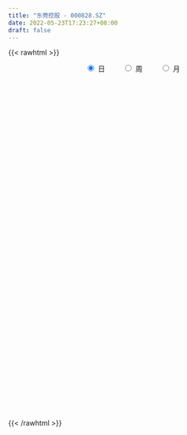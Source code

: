 ```yaml
---
title: "东莞控股 - 000828.SZ"
date: 2022-05-23T17:23:27+08:00
draft: false
---
```

{{< rawhtml >}}
    <div style="text-align: center">
        <label style="padding: 1rem;"><input style="margin-right: .5rem" type="radio" name="period" value="D" checked onclick="period_change(this)">日</label>
        <label style="padding: 1rem;"><input style="margin-right: .5rem" type="radio" name="period" value="W" onclick="period_change(this)">周</label>
        <label style="padding: 1rem;"><input style="margin-right: .5rem" type="radio" name="period" value="M" onclick="period_change(this)">月</label>
    </div>
    <div id="chart" style="height: 700px;"></div> 
    <script type="text/javascript">
        const D_v = [36307.0,41428.79,106902.59,87245.78,53043.9,45197.17,57452.98,42843.94,44884.31,99418.08,141081.78,69311.18,81750.56,84353.64,189317.14,466153.51,312863.55,277834.48,174437.37,142356.15,226854.88,215617.78,140273.91,98072.92,153350.64,108884.99,151851.26,150836.63,140813.67,129019.48,123963.34,377689.11,306264.48,161381.88,136067.77,182649.11,122092.65,78416.68,108797.26,87300.2,87535.9,148903.03,92056.95,101006.5,94878.74,106686.69,101480.18,81949.42,118219.68,108416.8,130055.95,168849.5,161647.32,88436.8,90570.51,70923.38,76924.22,91341.3,68978.38,79942.74,80313.2,50142.49,56621.28,58444.58,58476.44,62887.8,133776.07,67918.52,99560.79,134967.06,112681.32,74126.34,77043.98,67391.83,74039.4,64450.23,84522.89,76184.09,49935.07,80385.37,61616.72,90993.94,106310.07,190154.47,144016.06,111215.87,134968.9,100541.12,102085.36,83671.03,98161.0,76891.15,62315.19,80611.16,76608.0,120001.47,72705.74,91921.48,55313.5,52791.52,37820.86,63532.04,28659.61,26645.82,88334.59,31917.54,37925.05,30158.73,90649.48,41484.0,42859.81,37293.64,32036.15,69281.68,48410.79,35505.77,44268.99,28852.65,45392.89,44115.6,26104.98,25768.81,23783.47,30279.41,31721.4,36648.0,35336.0,74100.7,41704.75,42009.09,43151.0,39016.67,32943.67,22246.97,44041.67,41830.72,28650.66,29312.63,24339.07,29445.7,38655.24,27903.0,28291.58,51957.27,35452.0,49779.58,52831.0,39957.52,40087.83,45803.6,29499.71,41560.23,37936.7,37920.89,31917.62,36990.28,24709.35,29685.2,34000.2,46074.38,53983.4,41779.95,36509.81,56343.57,34729.56,124965.58,57940.69,39908.21,43725.29,42815.54,34902.33,32256.52,64472.55,39101.62,46314.25,63342.77,26786.26,44017.35,28908.05,25341.88,37288.02,37382.27,35068.82,45816.59,25345.97,24837.9,49782.97,33962.42,94385.36,277860.06,193610.0,228875.91,226448.97,225154.73,97663.3,53789.56,47247.0,60069.76,75161.2,66582.34,66121.26,73999.35,80550.3,57149.9,44840.79,93957.94,88359.18,63935.53,43499.38,54552.76,244182.46,210593.37,137442.92,75046.0,78648.91,81405.67,104149.74,105778.11,150136.1,106196.51,99144.72,74032.74,112775.25,90978.23,73712.96,70640.71,91783.11,69874.44,43410.83,49670.0,81632.91,58304.0,93561.82,79102.14,83497.09,51123.04,68297.89,106268.55,76098.66,35855.51,35770.41,52708.65,31899.43,49918.07,46761.46,68271.66,35286.4,39898.54,34196.83,27465.67]
const D_histogram = [0.0,-0.0031206838,0.0181896487,0.0112091599,0.0055610159,-0.0002130745,0.0035927371,0.0063349511,0.0063824753,0.0190701926,0.0396037571,0.045783207,0.0550266066,0.0474753883,0.1033372359,0.1271198434,0.1623424262,0.1744327728,0.1597610096,0.1297860198,0.1354843096,0.1284728716,0.0931483056,0.048098854,0.0285620976,0.009382662,0.0099183434,-0.0078720877,-0.0125858897,-0.0132949591,-0.0184464104,0.0485964969,0.0474977864,0.023422045,0.0180622843,-0.0353154665,-0.0833643136,-0.1132389469,-0.1133055703,-0.1091054346,-0.1149660143,-0.0959307248,-0.0799393485,-0.0818281738,-0.079960382,-0.0635283261,-0.0508096295,-0.0435220306,-0.0265196617,-0.0125554081,0.010926557,0.0091238699,-0.0346182847,-0.0703665151,-0.1137480105,-0.1281098488,-0.1353632249,-0.1253470443,-0.1162331931,-0.0938578626,-0.0711494676,-0.0550041515,-0.0379498549,-0.0185806395,-0.0051152613,0.0033173107,0.0343110493,0.0503011498,0.0425326772,0.0584736851,0.0602266367,0.0586012179,0.0490663554,0.0375147144,0.0354298744,0.0271818247,0.0090594516,-0.0207043659,-0.0299921153,-0.0258906245,-0.0186584275,-0.0174586814,0.0029112993,0.0361368783,0.0628324613,0.0845307116,0.0870885472,0.0868896128,0.0739261749,0.0573023257,0.0340196343,0.0064299361,-0.0115786654,-0.0111244108,-0.0258998725,-0.0685327393,-0.0981552305,-0.1306100275,-0.1392285027,-0.1346904149,-0.1256660156,-0.1286944015,-0.1152126305,-0.0982085231,-0.0662625205,-0.0462583398,-0.0276623387,-0.0121370958,0.0089735559,0.0126744499,0.0160893533,0.0159184344,0.0121963168,-0.0127296008,-0.0100430268,-0.0054836619,-0.006996922,-0.0026484612,0.0102575086,0.0284654048,0.0355753698,0.0359137437,0.0357372824,0.0415476968,0.0462440452,0.0435087623,0.0361596998,0.0472814734,0.0392953213,0.0394452528,0.0375770174,0.0376470077,0.031822423,0.0257269209,0.0082353329,-0.0129482265,-0.0187132607,-0.0163839278,-0.0141713809,-0.0082866592,-0.0016662427,-0.0013097287,0.0046776382,0.0164224921,0.0151684967,0.0198381247,0.025377854,0.032391056,0.0315900366,0.0182030855,0.0058840902,0.0101830793,0.0093330902,0.0040027541,-0.0057800048,-0.0120838642,-0.0120201565,-0.0117703843,-0.0081993737,-0.0065442453,0.0002199628,0.0053641143,0.0092109548,0.0088311314,0.0096309599,0.0238698247,0.028500419,0.0274392105,0.0157836381,0.0076354033,0.0020952413,-0.0034391123,0.0028153126,-0.0055735741,-0.0182209059,-0.0500635945,-0.0634362608,-0.0682157335,-0.062735897,-0.0458645856,-0.0194423225,0.0039673867,0.019785431,0.0261418038,0.0236222838,0.0271049429,0.0392107204,0.0413192648,0.0631222708,0.1112988053,0.1604630576,0.2060270399,0.2043566681,0.1465372695,0.0919596407,0.0529143482,0.0242542862,0.0054651427,-0.0170136014,-0.0482458849,-0.0857702139,-0.1180557571,-0.120845484,-0.1079170146,-0.1174772832,-0.1537658469,-0.1528621105,-0.1430239953,-0.1252230277,-0.1113751423,-0.0334685077,0.0135726498,0.0528109002,0.0632831333,0.06779571,0.0566946331,0.0675305942,0.0767162481,0.095698322,0.0940803491,0.0730392882,0.0586296938,0.0432547302,0.0426601493,0.0180783785,0.0128944998,-0.0130739829,-0.0494023903,-0.0665946691,-0.0828651189,-0.0981541706,-0.1009539075,-0.1453265005,-0.192039012,-0.2028701579,-0.2061358063,-0.1733860528,-0.0938570919,-0.0617150871,-0.0346533421,-0.0076482084,0.0115414542,0.0318202147,0.0465406168,0.0460504014,0.0531779745,0.051183678,0.0389926202,0.0381914026,0.038102305]
const D_fast = [0.0,-0.0039008547,0.02195689,0.0177786912,0.013520801,0.0076934421,0.0123974379,0.0167233897,0.0183665327,0.0358217982,0.066256302,0.0838815536,0.1068816049,0.1111992336,0.1928953902,0.2484579585,0.3242661479,0.3799646877,0.4052331769,0.4077046921,0.4472740593,0.4723808392,0.4603433496,0.4273186115,0.4149223795,0.3980886094,0.4011038766,0.3813454236,0.3734851492,0.36945234,0.3596892862,0.4388813177,0.4496570538,0.4314368237,0.430592634,0.3683860166,0.2994960911,0.2413117211,0.2129187051,0.1898424822,0.1552403989,0.1502930072,0.1462995464,0.1239536777,0.1058313739,0.1063813483,0.1063976376,0.1028047287,0.1131771822,0.1240025838,0.1502161881,0.1506944686,0.0982977428,0.0449578836,-0.0268606144,-0.073249915,-0.1143440973,-0.1356646778,-0.1556091249,-0.15669826,-0.1517772319,-0.1493829537,-0.1418161208,-0.1270920652,-0.1149055024,-0.1056436027,-0.0660721018,-0.0375067139,-0.0346420172,-0.004082588,0.0127270228,0.0257519085,0.0284836348,0.0263106723,0.033083301,0.0316307074,0.0157731973,-0.0191667117,-0.0359524899,-0.0383236553,-0.0357560651,-0.0389209894,-0.0178231838,0.0244366147,0.066840313,0.1096712412,0.1340012136,0.1555246824,0.1610427883,0.1587445204,0.1439667377,0.1179845234,0.0970812556,0.0947544075,0.0735039777,0.0137379261,-0.0404233727,-0.1055306767,-0.1489562775,-0.1780907934,-0.2004828981,-0.2356848843,-0.2510062709,-0.2585542943,-0.2431739218,-0.2347343261,-0.2230539097,-0.2105629407,-0.1872089001,-0.1803393936,-0.1729021519,-0.1690934622,-0.1697665006,-0.1978748184,-0.1976990011,-0.1945105517,-0.1977730423,-0.1940866968,-0.1786163498,-0.1532921025,-0.137288295,-0.1279714852,-0.1192136258,-0.1030162872,-0.0867589276,-0.0786170198,-0.0769261574,-0.0539840155,-0.0521463372,-0.0421350926,-0.0346090736,-0.0251273314,-0.0229963103,-0.0226600822,-0.038092837,-0.0625134531,-0.0729568023,-0.0747234515,-0.0760537498,-0.0722406929,-0.066036837,-0.0660077552,-0.0588509788,-0.0430005018,-0.0404623731,-0.0308332138,-0.0189490211,-0.0038380551,0.0032584346,-0.0055777451,-0.0164257178,-0.0095809589,-0.0080976754,-0.012427323,-0.0236550832,-0.0329799085,-0.03592124,-0.0386140639,-0.0370928967,-0.0370738296,-0.0302546308,-0.0237694508,-0.0176198715,-0.0157919121,-0.0125843437,0.0076219774,0.0193776764,0.0251762706,0.0174666076,0.0112272237,0.006210872,-0.0001832597,0.0067749934,-0.0030072869,-0.0202098451,-0.0645684324,-0.0938001639,-0.1156335699,-0.1258377077,-0.1204325427,-0.0988708602,-0.0744693043,-0.0537049023,-0.0408130785,-0.0374270276,-0.0271681327,-0.0052596751,0.0071786854,0.0447622592,0.120763495,0.2100435117,0.307114254,0.3565330492,0.3353479679,0.3037602493,0.2779435439,0.2553470534,0.2379241956,0.2111920512,0.1678982964,0.108931414,0.0471319315,0.0141308336,0.0000800493,-0.0388495401,-0.1135795655,-0.1508913567,-0.1768092404,-0.1903140297,-0.2043099298,-0.1347704222,-0.0843361022,-0.0318951268,-0.0056021104,0.0158593938,0.0189319752,0.0466505848,0.0750153008,0.1179219552,0.1398240695,0.1370428307,0.1372906597,0.1327293787,0.1427998351,0.1227376589,0.1207774051,0.0915404268,0.0428614217,0.0090204757,-0.0279662539,-0.0677938482,-0.095832062,-0.1765362801,-0.2712585446,-0.33280723,-0.3876068299,-0.3982035896,-0.3421389017,-0.3254256688,-0.3070272592,-0.2819341776,-0.2598591515,-0.2316253373,-0.205269781,-0.1942473961,-0.1738253294,-0.1630237063,-0.165466609,-0.156719976,-0.1472834974]
const D_slow = [0.0,-0.0007801709,0.0037672412,0.0065695312,0.0079597852,0.0079065166,0.0088047008,0.0103884386,0.0119840574,0.0167516056,0.0266525449,0.0380983466,0.0518549983,0.0637238453,0.0895581543,0.1213381152,0.1619237217,0.2055319149,0.2454721673,0.2779186723,0.3117897497,0.3439079676,0.367195044,0.3792197575,0.3863602819,0.3887059474,0.3911855333,0.3892175113,0.3860710389,0.3827472991,0.3781356965,0.3902848208,0.4021592674,0.4080147786,0.4125303497,0.4037014831,0.3828604047,0.354550668,0.3262242754,0.2989479168,0.2702064132,0.246223732,0.2262388949,0.2057818514,0.1857917559,0.1699096744,0.157207267,0.1463267594,0.1396968439,0.1365579919,0.1392896312,0.1415705986,0.1329160275,0.1153243987,0.0868873961,0.0548599339,0.0210191276,-0.0103176335,-0.0393759317,-0.0628403974,-0.0806277643,-0.0943788022,-0.1038662659,-0.1085114258,-0.1097902411,-0.1089609134,-0.1003831511,-0.0878078637,-0.0771746944,-0.0625562731,-0.0474996139,-0.0328493094,-0.0205827206,-0.011204042,-0.0023465734,0.0044488827,0.0067137457,0.0015376542,-0.0059603746,-0.0124330308,-0.0170976376,-0.021462308,-0.0207344832,-0.0117002636,0.0040078517,0.0251405296,0.0469126664,0.0686350696,0.0871166133,0.1014421948,0.1099471034,0.1115545874,0.108659921,0.1058788183,0.0994038502,0.0822706654,0.0577318577,0.0250793509,-0.0097277748,-0.0434003785,-0.0748168824,-0.1069904828,-0.1357936404,-0.1603457712,-0.1769114013,-0.1884759863,-0.195391571,-0.1984258449,-0.1961824559,-0.1930138435,-0.1889915052,-0.1850118966,-0.1819628174,-0.1851452176,-0.1876559743,-0.1890268898,-0.1907761203,-0.1914382356,-0.1888738584,-0.1817575072,-0.1728636648,-0.1638852288,-0.1549509082,-0.144563984,-0.1330029727,-0.1221257822,-0.1130858572,-0.1012654889,-0.0914416585,-0.0815803453,-0.072186091,-0.0627743391,-0.0548187333,-0.0483870031,-0.0463281699,-0.0495652265,-0.0542435417,-0.0583395236,-0.0618823689,-0.0639540337,-0.0643705943,-0.0646980265,-0.063528617,-0.0594229939,-0.0556308698,-0.0506713386,-0.0443268751,-0.0362291111,-0.0283316019,-0.0237808306,-0.022309808,-0.0197640382,-0.0174307656,-0.0164300771,-0.0178750783,-0.0208960444,-0.0239010835,-0.0268436796,-0.028893523,-0.0305295843,-0.0304745936,-0.0291335651,-0.0268308264,-0.0246230435,-0.0222153035,-0.0162478473,-0.0091227426,-0.00226294,0.0016829696,0.0035918204,0.0041156307,0.0032558526,0.0039596808,0.0025662872,-0.0019889392,-0.0145048379,-0.0303639031,-0.0474178364,-0.0631018107,-0.0745679571,-0.0794285377,-0.078436691,-0.0734903333,-0.0669548823,-0.0610493114,-0.0542730757,-0.0444703955,-0.0341405794,-0.0183600116,0.0094646897,0.0495804541,0.1010872141,0.1521763811,0.1888106984,0.2118006086,0.2250291957,0.2310927672,0.2324590529,0.2282056526,0.2161441813,0.1947016279,0.1651876886,0.1349763176,0.1079970639,0.0786277431,0.0401862814,0.0019707538,-0.0337852451,-0.065091002,-0.0929347876,-0.1013019145,-0.097908752,-0.084706027,-0.0688852437,-0.0519363162,-0.0377626579,-0.0208800094,-0.0017009473,0.0222236332,0.0457437204,0.0640035425,0.0786609659,0.0894746485,0.1001396858,0.1046592804,0.1078829054,0.1046144096,0.0922638121,0.0756151448,0.0548988651,0.0303603224,0.0051218455,-0.0312097796,-0.0792195326,-0.1299370721,-0.1814710237,-0.2248175368,-0.2482818098,-0.2637105816,-0.2723739171,-0.2742859692,-0.2714006057,-0.263445552,-0.2518103978,-0.2402977975,-0.2270033038,-0.2142073843,-0.2044592293,-0.1949113786,-0.1853858024]
const D_data = [['2021-05-12', 9.604, 9.5649, 9.4573, 9.6236],['2021-05-13', 9.5454, 9.516, 9.4671, 9.6236],['2021-05-14', 9.5454, 9.8779, 9.516, 9.9561],['2021-05-17', 9.7899, 9.5747, 9.5649, 9.829],['2021-05-18', 9.5747, 9.5649, 9.5356, 9.6432],['2021-05-19', 9.5551, 9.5356, 9.4965, 9.6529],['2021-05-20', 9.516, 9.6529, 9.4965, 9.7116],['2021-05-21', 9.6432, 9.6627, 9.5551, 9.6921],['2021-05-24', 9.6138, 9.6432, 9.5845, 9.7018],['2021-05-25', 9.6432, 9.8485, 9.6334, 9.9268],['2021-05-26', 9.9072, 10.0637, 9.8974, 10.1419],['2021-05-27', 10.0637, 9.9952, 9.9268, 10.093],['2021-05-28', 9.9659, 10.1224, 9.9659, 10.1322],['2021-05-31', 10.0539, 9.9659, 9.8388, 10.0735],['2021-06-01', 9.9757, 10.9635, 9.8877, 10.9635],['2021-06-02', 11.2471, 10.8852, 10.8754, 12.0002],['2021-06-03', 10.6701, 11.3253, 10.5918, 11.5992],['2021-06-04', 11.1199, 11.3253, 10.9341, 11.7556],['2021-06-07', 11.2862, 11.1493, 10.9439, 11.3742],['2021-06-08', 11.15, 10.99, 10.92, 11.27],['2021-06-09', 11.1, 11.52, 10.89, 11.8],['2021-06-10', 11.39, 11.51, 11.36, 11.75],['2021-06-11', 11.49, 11.18, 11.16, 11.59],['2021-06-15', 11.06, 10.95, 10.9, 11.13],['2021-06-16', 10.97, 11.18, 10.84, 11.5],['2021-06-17', 11.1, 11.15, 11.1, 11.39],['2021-06-18', 11.24, 11.41, 11.03, 11.63],['2021-06-21', 11.32, 11.19, 11.09, 11.6],['2021-06-22', 11.22, 11.34, 11.16, 11.47],['2021-06-23', 11.3, 11.42, 11.24, 11.49],['2021-06-24', 11.24, 11.39, 11.18, 11.65],['2021-06-25', 11.48, 12.53, 11.48, 12.53],['2021-06-28', 12.23, 11.95, 11.83, 12.29],['2021-06-29', 11.83, 11.68, 11.6, 11.97],['2021-06-30', 11.68, 11.91, 11.61, 11.95],['2021-07-01', 11.92, 11.2, 11.12, 12.04],['2021-07-02', 11.05, 11.0, 10.72, 11.15],['2021-07-05', 11.02, 10.99, 10.76, 11.16],['2021-07-06', 10.92, 11.24, 10.9, 11.38],['2021-07-07', 11.18, 11.26, 11.11, 11.35],['2021-07-08', 11.2, 11.08, 11.05, 11.32],['2021-07-09', 11.09, 11.38, 11.03, 11.6],['2021-07-12', 11.38, 11.4, 11.29, 11.53],['2021-07-13', 11.33, 11.18, 11.1, 11.39],['2021-07-14', 11.24, 11.19, 11.02, 11.33],['2021-07-15', 11.13, 11.39, 11.02, 11.51],['2021-07-16', 11.32, 11.4, 11.31, 11.51],['2021-07-19', 11.31, 11.37, 11.12, 11.41],['2021-07-20', 11.21, 11.55, 11.21, 11.75],['2021-07-21', 11.47, 11.6, 11.42, 11.65],['2021-07-22', 11.6, 11.84, 11.56, 12.01],['2021-07-23', 11.77, 11.61, 11.51, 11.97],['2021-07-26', 11.57, 10.97, 10.94, 11.6],['2021-07-27', 10.98, 10.83, 10.8, 11.11],['2021-07-28', 10.72, 10.46, 10.4, 10.87],['2021-07-29', 10.6, 10.58, 10.5, 10.71],['2021-07-30', 10.58, 10.51, 10.33, 10.68],['2021-08-02', 10.35, 10.63, 10.16, 10.73],['2021-08-03', 10.63, 10.57, 10.51, 10.78],['2021-08-04', 10.67, 10.73, 10.56, 10.89],['2021-08-05', 10.7, 10.78, 10.61, 10.93],['2021-08-06', 10.77, 10.74, 10.61, 10.77],['2021-08-09', 10.64, 10.79, 10.61, 10.9],['2021-08-10', 10.79, 10.88, 10.72, 10.88],['2021-08-11', 10.88, 10.87, 10.8, 10.99],['2021-08-12', 10.85, 10.85, 10.77, 10.94],['2021-08-13', 10.85, 11.24, 10.8, 11.26],['2021-08-16', 11.2, 11.2, 11.1, 11.35],['2021-08-17', 11.28, 10.95, 10.94, 11.36],['2021-08-18', 10.88, 11.3, 10.87, 11.33],['2021-08-19', 11.19, 11.21, 10.99, 11.32],['2021-08-20', 11.13, 11.21, 11.07, 11.27],['2021-08-23', 11.22, 11.12, 11.08, 11.28],['2021-08-24', 11.14, 11.07, 10.96, 11.17],['2021-08-25', 11.12, 11.18, 10.96, 11.26],['2021-08-26', 11.22, 11.1, 11.08, 11.28],['2021-08-27', 11.13, 10.92, 10.77, 11.13],['2021-08-30', 10.9, 10.64, 10.62, 10.96],['2021-08-31', 10.64, 10.77, 10.63, 10.83],['2021-09-01', 10.75, 10.9, 10.71, 11.01],['2021-09-02', 10.9, 10.95, 10.85, 11.02],['2021-09-03', 11.11, 10.88, 10.83, 11.25],['2021-09-06', 10.91, 11.17, 10.85, 11.19],['2021-09-07', 11.28, 11.49, 11.21, 11.81],['2021-09-08', 11.38, 11.61, 11.35, 11.72],['2021-09-09', 11.55, 11.74, 11.52, 11.84],['2021-09-10', 11.79, 11.64, 11.6, 11.97],['2021-09-13', 11.6, 11.69, 11.55, 11.82],['2021-09-14', 11.79, 11.57, 11.47, 11.84],['2021-09-15', 11.54, 11.51, 11.49, 11.81],['2021-09-16', 11.51, 11.37, 11.23, 11.65],['2021-09-17', 11.32, 11.21, 11.07, 11.37],['2021-09-22', 10.99, 11.22, 10.88, 11.25],['2021-09-23', 11.24, 11.41, 11.24, 11.58],['2021-09-24', 11.48, 11.18, 11.13, 11.65],['2021-09-27', 11.15, 10.65, 10.58, 11.2],['2021-09-28', 10.64, 10.56, 10.52, 10.73],['2021-09-29', 10.5, 10.27, 10.18, 10.51],['2021-09-30', 10.31, 10.35, 10.2, 10.38],['2021-10-08', 10.46, 10.39, 10.33, 10.55],['2021-10-11', 10.38, 10.37, 10.26, 10.45],['2021-10-12', 10.49, 10.12, 10.07, 10.49],['2021-10-13', 10.11, 10.24, 10.11, 10.32],['2021-10-14', 10.25, 10.26, 10.13, 10.29],['2021-10-15', 10.21, 10.49, 10.12, 10.73],['2021-10-18', 10.4, 10.41, 10.34, 10.46],['2021-10-19', 10.43, 10.44, 10.36, 10.49],['2021-10-20', 10.47, 10.45, 10.36, 10.47],['2021-10-21', 10.4, 10.59, 10.37, 10.88],['2021-10-22', 10.57, 10.42, 10.41, 10.57],['2021-10-25', 10.4, 10.42, 10.25, 10.45],['2021-10-26', 10.38, 10.37, 10.29, 10.45],['2021-10-27', 10.41, 10.3, 10.2, 10.41],['2021-10-28', 10.22, 9.93, 9.88, 10.3],['2021-10-29', 9.94, 10.18, 9.89, 10.27],['2021-11-01', 10.23, 10.19, 10.1, 10.25],['2021-11-02', 10.17, 10.09, 9.96, 10.22],['2021-11-03', 10.05, 10.14, 9.98, 10.16],['2021-11-04', 10.13, 10.27, 10.08, 10.37],['2021-11-05', 10.29, 10.41, 10.24, 10.43],['2021-11-08', 10.31, 10.34, 10.29, 10.39],['2021-11-09', 10.38, 10.28, 10.24, 10.38],['2021-11-10', 10.28, 10.28, 10.17, 10.29],['2021-11-11', 10.27, 10.38, 10.26, 10.4],['2021-11-12', 10.35, 10.41, 10.32, 10.43],['2021-11-15', 10.42, 10.34, 10.29, 10.42],['2021-11-16', 10.35, 10.27, 10.27, 10.39],['2021-11-17', 10.27, 10.53, 10.21, 10.66],['2021-11-18', 10.49, 10.32, 10.31, 10.57],['2021-11-19', 10.31, 10.42, 10.24, 10.45],['2021-11-22', 10.36, 10.41, 10.32, 10.47],['2021-11-23', 10.43, 10.45, 10.38, 10.54],['2021-11-24', 10.45, 10.38, 10.33, 10.48],['2021-11-25', 10.38, 10.36, 10.33, 10.42],['2021-11-26', 10.34, 10.16, 10.16, 10.35],['2021-11-29', 10.09, 10.0, 9.98, 10.13],['2021-11-30', 10.07, 10.1, 10.03, 10.16],['2021-12-01', 10.09, 10.17, 10.05, 10.17],['2021-12-02', 10.16, 10.16, 10.12, 10.22],['2021-12-03', 10.16, 10.21, 10.14, 10.23],['2021-12-06', 10.21, 10.24, 10.15, 10.35],['2021-12-07', 10.3, 10.17, 10.11, 10.3],['2021-12-08', 10.25, 10.25, 10.15, 10.25],['2021-12-09', 10.24, 10.37, 10.22, 10.43],['2021-12-10', 10.32, 10.24, 10.21, 10.35],['2021-12-13', 10.32, 10.33, 10.27, 10.43],['2021-12-14', 10.3, 10.38, 10.24, 10.6],['2021-12-15', 10.32, 10.45, 10.3, 10.52],['2021-12-16', 10.46, 10.39, 10.34, 10.46],['2021-12-17', 10.39, 10.21, 10.21, 10.39],['2021-12-20', 10.24, 10.16, 10.16, 10.28],['2021-12-21', 10.22, 10.35, 10.18, 10.38],['2021-12-22', 10.31, 10.3, 10.26, 10.42],['2021-12-23', 10.32, 10.23, 10.22, 10.32],['2021-12-24', 10.27, 10.13, 10.12, 10.27],['2021-12-27', 10.13, 10.12, 10.08, 10.28],['2021-12-28', 10.12, 10.17, 10.11, 10.18],['2021-12-29', 10.2, 10.16, 10.12, 10.23],['2021-12-30', 10.17, 10.2, 10.13, 10.27],['2021-12-31', 10.23, 10.18, 10.11, 10.25],['2022-01-04', 10.14, 10.26, 10.14, 10.28],['2022-01-05', 10.27, 10.27, 10.22, 10.35],['2022-01-06', 10.26, 10.28, 10.23, 10.3],['2022-01-07', 10.28, 10.24, 10.23, 10.38],['2022-01-10', 10.26, 10.26, 10.19, 10.28],['2022-01-11', 10.26, 10.48, 10.23, 10.68],['2022-01-12', 10.5, 10.43, 10.4, 10.57],['2022-01-13', 10.44, 10.39, 10.36, 10.55],['2022-01-14', 10.39, 10.24, 10.22, 10.42],['2022-01-17', 10.23, 10.24, 10.2, 10.27],['2022-01-18', 10.28, 10.24, 10.2, 10.3],['2022-01-19', 10.23, 10.21, 10.16, 10.3],['2022-01-20', 10.2, 10.36, 10.14, 10.36],['2022-01-21', 10.35, 10.17, 10.16, 10.37],['2022-01-24', 10.11, 10.05, 9.99, 10.12],['2022-01-25', 10.03, 9.66, 9.66, 10.04],['2022-01-26', 9.72, 9.72, 9.63, 9.87],['2022-01-27', 9.7, 9.72, 9.65, 10.02],['2022-01-28', 9.82, 9.79, 9.67, 9.91],['2022-02-07', 9.88, 9.94, 9.83, 9.97],['2022-02-08', 9.96, 10.14, 9.9, 10.14],['2022-02-09', 10.14, 10.22, 10.09, 10.27],['2022-02-10', 10.22, 10.23, 10.17, 10.3],['2022-02-11', 10.25, 10.18, 10.18, 10.33],['2022-02-14', 10.17, 10.09, 10.07, 10.18],['2022-02-15', 10.19, 10.18, 10.08, 10.21],['2022-02-16', 10.19, 10.35, 10.17, 10.43],['2022-02-17', 10.34, 10.29, 10.27, 10.38],['2022-02-18', 10.24, 10.64, 10.23, 10.71],['2022-02-21', 11.7, 11.23, 11.17, 11.7],['2022-02-22', 11.07, 11.62, 11.0, 11.68],['2022-02-23', 11.62, 11.99, 11.52, 12.44],['2022-02-24', 11.87, 11.7, 11.43, 12.36],['2022-02-25', 11.64, 11.0, 10.99, 11.64],['2022-02-28', 10.88, 10.86, 10.7, 11.07],['2022-03-01', 10.84, 10.89, 10.81, 10.94],['2022-03-02', 10.82, 10.9, 10.79, 10.94],['2022-03-03', 10.9, 10.94, 10.82, 10.99],['2022-03-04', 10.89, 10.81, 10.68, 10.94],['2022-03-07', 10.83, 10.56, 10.5, 10.87],['2022-03-08', 10.67, 10.27, 10.23, 10.68],['2022-03-09', 10.39, 10.09, 9.7, 10.4],['2022-03-10', 10.4, 10.29, 10.21, 10.55],['2022-03-11', 10.1, 10.44, 9.98, 10.46],['2022-03-14', 10.32, 10.09, 10.08, 10.34],['2022-03-15', 10.0, 9.53, 9.49, 10.08],['2022-03-16', 9.7, 9.78, 9.3, 9.84],['2022-03-17', 9.78, 9.8, 9.7, 10.03],['2022-03-18', 9.78, 9.86, 9.66, 9.86],['2022-03-21', 9.82, 9.79, 9.67, 9.92],['2022-03-22', 9.7, 10.77, 9.67, 10.77],['2022-03-23', 10.51, 10.7, 10.49, 11.03],['2022-03-24', 10.56, 10.85, 10.55, 11.14],['2022-03-25', 10.78, 10.66, 10.63, 10.86],['2022-03-28', 10.53, 10.67, 10.37, 10.83],['2022-03-29', 10.74, 10.5, 10.47, 10.77],['2022-03-30', 10.6, 10.82, 10.51, 10.98],['2022-03-31', 10.76, 10.91, 10.36, 11.08],['2022-04-01', 10.9, 11.18, 10.82, 11.25],['2022-04-06', 11.09, 11.05, 10.99, 11.2],['2022-04-07', 11.05, 10.82, 10.8, 11.15],['2022-04-08', 10.81, 10.87, 10.65, 10.9],['2022-04-11', 10.92, 10.83, 10.51, 11.19],['2022-04-12', 10.64, 11.02, 10.62, 11.08],['2022-04-13', 10.93, 10.69, 10.69, 11.0],['2022-04-14', 10.79, 10.88, 10.72, 10.95],['2022-04-15', 10.89, 10.55, 10.5, 10.9],['2022-04-18', 10.44, 10.24, 10.05, 10.45],['2022-04-19', 10.25, 10.3, 10.2, 10.37],['2022-04-20', 10.33, 10.17, 10.05, 10.38],['2022-04-21', 10.1, 10.03, 10.0, 10.49],['2022-04-22', 10.0, 10.06, 9.82, 10.08],['2022-04-25', 9.88, 9.31, 9.28, 9.89],['2022-04-26', 9.35, 8.89, 8.83, 9.42],['2022-04-27', 8.75, 9.01, 8.57, 9.09],['2022-04-28', 8.95, 8.88, 8.79, 9.08],['2022-04-29', 9.01, 9.23, 7.99, 9.28],['2022-05-05', 9.14, 9.98, 9.13, 10.15],['2022-05-06', 9.63, 9.59, 9.54, 9.84],['2022-05-09', 9.51, 9.61, 9.51, 9.75],['2022-05-10', 9.54, 9.7, 9.41, 9.75],['2022-05-11', 9.7, 9.69, 9.64, 9.91],['2022-05-12', 9.66, 9.79, 9.61, 9.81],['2022-05-13', 9.81, 9.81, 9.75, 9.96],['2022-05-16', 9.81, 9.66, 9.6, 9.88],['2022-05-17', 9.67, 9.78, 9.61, 10.0],['2022-05-18', 9.79, 9.69, 9.67, 9.82],['2022-05-19', 9.54, 9.53, 9.4, 9.56],['2022-05-20', 9.58, 9.64, 9.55, 9.65],['2022-05-23', 9.67, 9.65, 9.59, 9.71]]
const W_v = [469734.49,527807.73,601547.36,332953.16,276304.52,160969.04,201538.03,371546.13,252983.64,306744.34,323047.34,259069.27,210881.52,188385.35,137614.52,131593.51,162014.39,179830.91,113607.09,90123.65,121586.02,240530.93,98032.79,105518.38,106120.51,137034.4,205603.0,200237.55,149635.49,175057.06,52839.9,29699.44,95688.15,184680.0,109325.51,144810.14,109146.37,65388.45,94079.28,105486.93,90929.59,48042.71,109864.08,69321.31,95235.23,115377.63,126229.98,97066.31,118672.67,95718.92,76663.55,74877.69,57115.76,99119.95,85389.24,70752.05,60929.74,53852.82,81845.96,48027.37,111853.07,154983.67,66175.86,102849.88,131049.45,197217.26,163004.69,107866.07,178373.04,218758.61,119174.5,119767.3,89631.98,86112.32,76931.27,82798.14,137330.12,269944.5699999999,167729.46,139087.01,197759.28,300616.54,600575.9500000001,530814.66,283789.22,216880.72,237892.06,390524.72,328489.7,362646.1900000001,204110.87,55239.47,171712.69,121439.99,129262.41,107112.6,72825.28,96367.45,121643.21,92089.94,164077.55,74402.0,75037.29,78294.01,79252.02,98819.54,70022.48,141470.52,99480.07,121413.14,93723.01,158565.99,109338.82,16927.81,57333.22,134971.83,65604.72,95147.27,95961.97,79096.48,68814.26,70944.72,66423.97,118419.25,178125.58,114144.32,148595.07,149225.63,165602.95,112208.38,201024.51,114956.17,254499.61,279952.92,269768.19,278210.77,203357.3,131610.5,109521.05,117917.78,96543.04,143773.18,203746.8,162230.09,109282.27,94220.15,95544.26,164144.92,126776.14,107718.05,97383.4,232975.03,619892.38,324633.5,259656.37,481986.28,3127034.2400000002,5116851.7700000005,3672584.02,1745165.27,1102552.23,993095.7000000001,1265296.9399999999,1519530.6900000002,979958.22,444245.1,1907184.6199999999,498243.22,466906.8300000001,417504.46,439923.41,343793.18,526654.5,802005.05,1206269.1199999999,737661.0599999999,482493.2,478717.27,658811.0600000001,503941.07,398768.22,381456.25,208650.0,449517.41,296004.5,730286.6899999999,426724.69,363413.63,471966.52,450183.13,268383.17,423308.42,451239.29,679351.88,332869.76,131839.34,358960.06,285783.77,436445.91,1330522.3200000001,899540.0900000001,512159.81,922322.23,908455.89,510953.0700000001,496109.06,607491.35,488502.23,370718.11,370206.17,489254.03,367448.33,359115.19,686665.37,461349.66,219534.35,339942.19,52791.52,244992.92,232134.8,229882.07,198135.9,137658.07,229798.54,181399.98,153578.78,182259.09,228459.53,178835.15,171459.41,188616.73,301269.33,213548.56,209368.68,180897.58,228314.62,1151949.6699999999,333930.82,344403.15,334592.82,721817.51,520118.53,279373.97,439890.26,302892.1800000001,375581.98,182367.21,206152.07,224414.89,27465.67]
const W_histogram = [0.0,0.0163309402,0.0358141675,0.0353273676,-0.0053196339,-0.0121210622,-0.0114027491,0.0097800892,0.0066255122,0.0193313126,0.0181851223,0.0190712505,0.0171973455,-0.0133678567,-0.0265047723,-0.0364119838,-0.0341198872,-0.0788454283,-0.1167313513,-0.1311857014,-0.131588044,-0.1177883491,-0.1073674446,-0.1061305418,-0.0856861602,-0.0715462297,-0.0501041824,-0.0211512081,-0.0266954698,-0.0867275409,-0.1054911959,-0.1027932675,-0.0854275868,-0.0370628205,-0.0032452411,-0.0157935545,-0.0003966047,-0.0015138107,0.0051023547,-0.0187074561,-0.0282029884,-0.0281581747,-0.019257469,-0.010302264,-0.0068259883,-0.0362236359,-0.0649018746,-0.0869723897,-0.1215618375,-0.1336619118,-0.1488641141,-0.1265328016,-0.0943411379,-0.0568609739,-0.0475190326,-0.0294809246,-0.0184854371,-0.0095410753,-0.0063882549,0.0005334532,0.015841512,0.0396389602,0.0528882643,0.0168977694,-0.0260389618,-0.0216435704,0.0116568542,0.0305101393,0.082244338,0.0941757343,0.1111050369,0.120153645,0.1089960705,0.1029323488,0.1065327701,0.1192433838,0.1256919243,0.12759738,0.1413574882,0.1539547234,0.1723678419,0.2250088768,0.2830546396,0.2722598165,0.2629921958,0.2574655294,0.2319183735,0.2585276429,0.2228993651,0.1966806041,0.1226769269,0.0670521801,0.0059649212,-0.0576867792,-0.0933378998,-0.1012204206,-0.1160388198,-0.1097593378,-0.0793074372,-0.0711262402,-0.0562639828,-0.0522112441,-0.0464181509,-0.0516979361,-0.0773016156,-0.1195053742,-0.1432914231,-0.1210365816,-0.1133175347,-0.0795389188,-0.042388423,-0.0414918442,-0.0483057079,-0.0552922144,-0.0487290799,-0.0476717498,-0.0404330933,-0.0409797161,-0.0379046858,-0.0547855905,-0.0598201947,-0.0558297307,-0.0468643543,-0.0213721137,-0.0011805269,0.0080533261,0.0260753073,0.034235988,0.0410961802,0.025143119,-0.0222945402,-0.0456193874,-0.0405382765,-0.0549367981,-0.0285831741,-0.0324780064,-0.0490676906,-0.0594671842,-0.0730854631,-0.0722756169,-0.0664930445,-0.0469664412,-0.01794864,0.0059587762,0.0146238331,0.0168342597,0.020237399,0.0355358917,0.0385873668,0.0430576426,0.0505863714,0.0776144219,0.1283850455,0.1305327589,0.123020232,0.2269078231,0.5681631864,0.6401898336,0.6087527779,0.5214765911,0.3950895544,0.2455483948,0.1618007725,0.0920994575,0.0446398866,0.0434631873,-0.04608322,-0.1325418077,-0.2253387664,-0.2580563706,-0.2714144677,-0.2613320744,-0.2352397166,-0.1855916763,-0.1015142356,-0.0668184058,-0.0728517581,-0.0477587429,-0.1004786725,-0.1340686255,-0.1517320119,-0.1818558068,-0.2121735831,-0.1500466012,-0.0797021049,-0.0276814943,0.0133044472,0.0327188442,0.0606095382,0.0429072663,0.0374018703,0.0547289828,0.0784608528,0.0854410746,0.06638303,0.0480749085,0.0335886461,0.0071963021,0.0177791265,0.0983712665,0.1323559337,0.1589955108,0.2360701749,0.1710613324,0.141907026,0.1134561714,0.0988044341,0.0097434496,-0.0364318,-0.0359927142,-0.0401010107,-0.0633453491,-0.0812664883,-0.0436723398,-0.0490965137,-0.0555604281,-0.1132646803,-0.1442809106,-0.1527857786,-0.1572358947,-0.1694019188,-0.1553859584,-0.1400182837,-0.1236516729,-0.1244658552,-0.1159387863,-0.1030159105,-0.0916095324,-0.0847336933,-0.0725685297,-0.0569222629,-0.0436136337,-0.0368356829,-0.0542058661,-0.0365379108,0.0067156012,0.0573411513,0.0747030699,0.0586484053,0.0089551049,0.0288307297,0.073334239,0.0778052772,0.0561348482,0.0082385083,-0.0753017023,-0.1006888367,-0.0970008969,-0.0999503958,-0.0951905086]
const W_fast = [0.0,0.0204136752,0.0488504444,0.0571954864,0.0152185765,0.0053868826,0.0032545084,0.026882369,0.0253841701,0.0429227987,0.0463228888,0.0519768297,0.0544022611,0.0204950947,0.0007319861,-0.0182782214,-0.0245160966,-0.0889529948,-0.1560217556,-0.203272531,-0.2365718847,-0.252219277,-0.2686402337,-0.2939359663,-0.2949131247,-0.2986597517,-0.28974375,-0.2660785777,-0.2782967069,-0.3600106632,-0.4051471172,-0.4281475057,-0.4321387217,-0.3930396605,-0.3600333914,-0.3765300934,-0.3612322948,-0.3627279535,-0.3548361994,-0.3833228742,-0.3998691536,-0.4068638835,-0.4027775451,-0.3963979062,-0.3946281275,-0.433081684,-0.4779853915,-0.5217990039,-0.5867789111,-0.6322944633,-0.6847126941,-0.6940145821,-0.6854082029,-0.6621432823,-0.6646810992,-0.6540132224,-0.6476390941,-0.6410800011,-0.6395242445,-0.6324691731,-0.6132007363,-0.5794935481,-0.5530221778,-0.5847882305,-0.6342347021,-0.6352502033,-0.5990355651,-0.5725547452,-0.5002594619,-0.4647841322,-0.4200785703,-0.3809915509,-0.3649001078,-0.3452307423,-0.3149971285,-0.2724756688,-0.2346041472,-0.2007993466,-0.1516998663,-0.1006139503,-0.0391088713,0.0697843828,0.1985938054,0.2558639365,0.3123443647,0.3711840807,0.4036165182,0.4948576983,0.5149542617,0.5379056517,0.4945712063,0.4557095045,0.396113476,0.3180400807,0.2590544852,0.2258668592,0.182038755,0.1608784027,0.171503444,0.1619030809,0.1626993426,0.1536992702,0.1478878258,0.1296835565,0.0847544731,0.012674371,-0.0469345337,-0.0549388376,-0.0755491744,-0.0616552881,-0.0351018982,-0.0445782804,-0.063468571,-0.0842781312,-0.0898972666,-0.100757874,-0.1036274908,-0.1144190426,-0.1208201838,-0.1513974861,-0.171387139,-0.1813541077,-0.1841048198,-0.1639556077,-0.1440591526,-0.132811968,-0.10827116,-0.0915514823,-0.0744172451,-0.0840845265,-0.1370958207,-0.1718255148,-0.176878973,-0.2050116941,-0.1858038637,-0.1978181976,-0.2266748045,-0.2519410941,-0.2838307388,-0.3010897968,-0.3119304855,-0.3041454925,-0.2796148513,-0.254217741,-0.2418967259,-0.2354777343,-0.2270152453,-0.2028327797,-0.1901344629,-0.1748997764,-0.1547244548,-0.1082927988,-0.0254259139,0.0093549893,0.0325975204,0.1932120673,0.6765082272,0.9085823328,1.0293334716,1.0724264325,1.0448117844,0.9566577235,0.9133602944,0.8666838437,0.8303842445,0.840073342,0.7390061297,0.61941209,0.4702804397,0.3730487429,0.2918370289,0.2365864036,0.2038688322,0.2071189534,0.2658178352,0.2838090636,0.2595627717,0.2727161012,0.1948765035,0.1277693941,0.0721730048,-0.0034147419,-0.0867759139,-0.0621605824,-0.0117416123,0.0333586248,0.077670678,0.1052647861,0.1483078647,0.1413324093,0.1451774809,0.1761868392,0.2195339223,0.2478744128,0.2454121257,0.2391227313,0.2330336304,0.2084403619,0.2234679679,0.3286529245,0.3957265752,0.46211503,0.5982072378,0.5759637284,0.5822861785,0.5821993668,0.592248738,0.5056236159,0.4503404163,0.4417813236,0.4276477743,0.3885670987,0.3503293375,0.377005401,0.3593070987,0.3389530772,0.2529326549,0.185846197,0.1391448844,0.0953857946,0.0408692907,0.0160387616,-0.0035981346,-0.0181444421,-0.0500750881,-0.0705327158,-0.0833638177,-0.0948598227,-0.1091674069,-0.1151443757,-0.1137286746,-0.1113234538,-0.1137544238,-0.1446760735,-0.1361425959,-0.0912101837,-0.0262493457,0.0097883403,0.0083957771,-0.0390587471,-0.0119754399,0.0508616292,0.0747839867,0.0671472698,0.0213105569,-0.0810550792,-0.1316144229,-0.1521767072,-0.1801138051,-0.199151545]
const W_slow = [0.0,0.004082735,0.0130362769,0.0218681188,0.0205382103,0.0175079448,0.0146572575,0.0171022798,0.0187586579,0.023591486,0.0281377666,0.0329055792,0.0372049156,0.0338629514,0.0272367584,0.0181337624,0.0096037906,-0.0101075665,-0.0392904043,-0.0720868296,-0.1049838407,-0.1344309279,-0.1612727891,-0.1878054245,-0.2092269646,-0.227113522,-0.2396395676,-0.2449273696,-0.2516012371,-0.2732831223,-0.2996559213,-0.3253542382,-0.3467111349,-0.35597684,-0.3567881503,-0.3607365389,-0.3608356901,-0.3612141428,-0.3599385541,-0.3646154181,-0.3716661652,-0.3787057089,-0.3835200761,-0.3860956421,-0.3878021392,-0.3968580482,-0.4130835168,-0.4348266142,-0.4652170736,-0.4986325516,-0.5358485801,-0.5674817805,-0.591067065,-0.6052823084,-0.6171620666,-0.6245322977,-0.629153657,-0.6315389258,-0.6331359896,-0.6330026263,-0.6290422483,-0.6191325082,-0.6059104422,-0.6016859998,-0.6081957403,-0.6136066329,-0.6106924193,-0.6030648845,-0.5825038,-0.5589598664,-0.5311836072,-0.5011451959,-0.4738961783,-0.4481630911,-0.4215298986,-0.3917190526,-0.3602960716,-0.3283967266,-0.2930573545,-0.2545686737,-0.2114767132,-0.155224494,-0.0844608341,-0.01639588,0.0493521689,0.1137185513,0.1716981447,0.2363300554,0.2920548967,0.3412250477,0.3718942794,0.3886573244,0.3901485547,0.3757268599,0.352392385,0.3270872798,0.2980775749,0.2706377404,0.2508108811,0.2330293211,0.2189633254,0.2059105144,0.1943059766,0.1813814926,0.1620560887,0.1321797452,0.0963568894,0.066097744,0.0377683603,0.0178836306,0.0072865249,-0.0030864362,-0.0151628632,-0.0289859168,-0.0411681867,-0.0530861242,-0.0631943975,-0.0734393265,-0.082915498,-0.0966118956,-0.1115669443,-0.125524377,-0.1372404655,-0.142583494,-0.1428786257,-0.1408652942,-0.1343464673,-0.1257874703,-0.1155134253,-0.1092276455,-0.1148012806,-0.1262061274,-0.1363406965,-0.150074896,-0.1572206896,-0.1653401912,-0.1776071138,-0.1924739099,-0.2107452757,-0.2288141799,-0.245437441,-0.2571790513,-0.2616662113,-0.2601765173,-0.256520559,-0.2523119941,-0.2472526443,-0.2383686714,-0.2287218297,-0.217957419,-0.2053108262,-0.1859072207,-0.1538109593,-0.1211777696,-0.0904227116,-0.0336957558,0.1083450408,0.2683924992,0.4205806937,0.5509498414,0.64972223,0.7111093287,0.7515595218,0.7745843862,0.7857443579,0.7966101547,0.7850893497,0.7519538978,0.6956192062,0.6311051135,0.5632514966,0.497918478,0.4391085488,0.3927106298,0.3673320708,0.3506274694,0.3324145299,0.3204748441,0.295355176,0.2618380196,0.2239050166,0.1784410649,0.1253976692,0.0878860189,0.0679604926,0.0610401191,0.0643662308,0.0725459419,0.0876983265,0.098425143,0.1077756106,0.1214578563,0.1410730695,0.1624333382,0.1790290957,0.1910478228,0.1994449843,0.2012440598,0.2056888415,0.2302816581,0.2633706415,0.3031195192,0.3621370629,0.404902396,0.4403791525,0.4687431954,0.4934443039,0.4958801663,0.4867722163,0.4777740378,0.4677487851,0.4519124478,0.4315958257,0.4206777408,0.4084036124,0.3945135053,0.3661973353,0.3301271076,0.291930663,0.2526216893,0.2102712096,0.17142472,0.1364201491,0.1055072308,0.074390767,0.0454060705,0.0196520928,-0.0032502903,-0.0244337136,-0.042575846,-0.0568064117,-0.0677098202,-0.0769187409,-0.0904702074,-0.0996046851,-0.0979257848,-0.083590497,-0.0649147295,-0.0502526282,-0.048013852,-0.0408061696,-0.0224726098,-0.0030212905,0.0110124216,0.0130720486,-0.005753377,-0.0309255861,-0.0551758104,-0.0801634093,-0.1039610365]
const W_data = [['2017-07-14', 10.5441, 10.9676, 10.4382, 11.1],['2017-07-21', 10.9941, 11.2235, 10.5, 11.4353],['2017-07-28', 11.1794, 11.3824, 11.1353, 11.8412],['2017-08-04', 11.3735, 11.2147, 11.0647, 11.4176],['2017-08-11', 11.2412, 10.6147, 10.6147, 11.2853],['2017-08-18', 10.6324, 10.9059, 10.6324, 10.9676],['2017-08-25', 10.8794, 10.9765, 10.7647, 11.1441],['2017-09-01', 10.9412, 11.2941, 10.9412, 11.3294],['2017-09-08', 11.2676, 11.0471, 10.9941, 11.5147],['2017-09-15', 11.0824, 11.2853, 11.0118, 11.5412],['2017-09-22', 11.2235, 11.1618, 11.0559, 11.6471],['2017-09-29', 11.1088, 11.2059, 10.7912, 11.2676],['2017-10-13', 11.3118, 11.1882, 11.1353, 11.3824],['2017-10-20', 11.2059, 10.7471, 10.5618, 11.2147],['2017-10-27', 10.7471, 10.8353, 10.6853, 10.9588],['2017-11-03', 10.8088, 10.7912, 10.6059, 10.9147],['2017-11-10', 10.7912, 10.8971, 10.6853, 10.9941],['2017-11-17', 10.8529, 10.1471, 10.1294, 10.8971],['2017-11-24', 10.1471, 9.9265, 9.8029, 10.4294],['2017-12-01', 9.9176, 9.9706, 9.8647, 10.0412],['2017-12-08', 9.9706, 9.9882, 9.5382, 10.0676],['2017-12-15', 9.9088, 10.0853, 9.8824, 10.5794],['2017-12-22', 10.0853, 9.9971, 9.8382, 10.1118],['2017-12-29', 9.9618, 9.8029, 9.6441, 10.0147],['2018-01-05', 9.8029, 9.9971, 9.8029, 10.05],['2018-01-12', 9.9971, 9.9176, 9.7941, 10.0412],['2018-01-19', 9.9088, 10.0235, 9.6441, 10.1912],['2018-01-26', 9.9706, 10.1912, 9.8824, 10.2794],['2018-02-02', 10.3059, 9.7676, 9.6353, 10.3324],['2018-02-09', 9.6882, 8.8235, 8.6912, 9.8382],['2018-02-14', 8.9382, 9.0088, 8.8588, 9.0529],['2018-02-23', 9.0176, 9.1059, 9.0176, 9.1412],['2018-03-02', 9.1147, 9.2206, 9.0971, 9.3088],['2018-03-09', 9.2824, 9.6882, 9.2471, 10.2088],['2018-03-16', 9.7235, 9.6618, 9.5559, 9.8118],['2018-03-23', 9.6529, 9.0794, 8.8853, 9.8382],['2018-03-30', 9.0441, 9.3794, 8.85, 9.4235],['2018-04-04', 9.3529, 9.1588, 9.1588, 9.5294],['2018-04-13', 9.1588, 9.2206, 9.0706, 9.3441],['2018-04-20', 9.2294, 8.7353, 8.7, 9.2559],['2018-04-27', 8.7794, 8.7529, 8.5676, 8.9206],['2018-05-04', 8.7529, 8.7706, 8.6912, 8.8588],['2018-05-11', 8.7971, 8.8324, 8.7353, 8.9559],['2018-05-18', 8.8235, 8.8147, 8.6912, 8.85],['2018-05-25', 8.8412, 8.7176, 8.7088, 8.9559],['2018-06-01', 8.6559, 8.1618, 8.0824, 8.8147],['2018-06-08', 8.1971, 7.9147, 7.8794, 8.2147],['2018-06-15', 7.9235, 7.7382, 7.5971, 8.0294],['2018-06-22', 7.7294, 7.2794, 6.9794, 7.7471],['2018-06-29', 7.2794, 7.2632, 7.0083, 7.3324],['2018-07-06', 7.2723, 6.9628, 6.9173, 7.3178],['2018-07-13', 6.9901, 7.2632, 6.9264, 7.4088],['2018-07-20', 7.2632, 7.3633, 7.1449, 7.4088],['2018-07-27', 7.3451, 7.4725, 7.2814, 7.6364],['2018-08-03', 7.4725, 7.1176, 7.0539, 7.5636],['2018-08-10', 7.1176, 7.1813, 6.9537, 7.2723],['2018-08-17', 7.0994, 7.063, 6.9173, 7.2632],['2018-08-24', 7.0266, 6.9901, 6.8718, 7.0721],['2018-08-31', 6.9628, 6.8536, 6.8445, 7.1085],['2018-09-07', 6.8263, 6.8354, 6.7626, 6.9173],['2018-09-14', 6.8354, 6.9173, 6.6534, 7.154],['2018-09-21', 6.8991, 7.063, 6.6898, 7.0903],['2018-09-28', 7.0357, 6.981, 6.9446, 7.0448],['2018-10-12', 6.8536, 6.2438, 5.9616, 6.9446],['2018-10-19', 6.3075, 5.8524, 5.6613, 6.3348],['2018-10-26', 5.8888, 6.2347, 5.8888, 6.4349],['2018-11-02', 6.2438, 6.6079, 6.1164, 6.617],['2018-11-09', 6.5533, 6.4986, 6.4713, 6.6625],['2018-11-16', 6.4895, 7.063, 6.4622, 7.1176],['2018-11-23', 7.0903, 6.7262, 6.708, 7.2632],['2018-11-30', 6.6625, 6.8718, 6.6625, 6.9628],['2018-12-07', 7.0539, 6.8627, 6.7808, 7.1449],['2018-12-14', 6.8627, 6.6261, 6.617, 6.8627],['2018-12-21', 6.6625, 6.6625, 6.4622, 6.7808],['2018-12-28', 6.6534, 6.799, 6.617, 6.8445],['2019-01-04', 6.8081, 6.9901, 6.5897, 7.0266],['2019-01-11', 6.981, 7.0083, 6.9082, 7.154],['2019-01-18', 6.981, 7.0266, 6.8991, 7.4816],['2019-01-25', 7.0357, 7.2814, 7.0174, 7.4088],['2019-02-01', 7.336, 7.4179, 7.1449, 7.4634],['2019-02-15', 7.4452, 7.6728, 7.3997, 7.7729],['2019-02-22', 7.7274, 8.4282, 7.7274, 8.4646],['2019-03-01', 8.6467, 8.9834, 8.4282, 9.5386],['2019-03-08', 9.0835, 8.4646, 8.4646, 9.3384],['2019-03-15', 8.4737, 8.6467, 8.4282, 8.9288],['2019-03-22', 8.6649, 8.8742, 8.5829, 8.9106],['2019-03-29', 8.8105, 8.7559, 8.3736, 8.8105],['2019-04-04', 8.7741, 9.6388, 8.7741, 9.8754],['2019-04-12', 9.6479, 9.0653, 8.9834, 9.6661],['2019-04-19', 9.1837, 9.2292, 8.9743, 9.6205],['2019-04-26', 9.3202, 8.5374, 8.5374, 9.3475],['2019-04-30', 8.5738, 8.5465, 8.4191, 8.6467],['2019-05-10', 8.41, 8.2462, 7.8548, 8.41],['2019-05-17', 8.2371, 7.9094, 7.8275, 8.2371],['2019-05-24', 7.9276, 7.9822, 7.7183, 8.2644],['2019-05-31', 8.0368, 8.1825, 8.0095, 8.3463],['2019-06-06', 8.2189, 7.9913, 7.964, 8.3008],['2019-06-14', 8.0459, 8.1825, 7.9731, 8.3736],['2019-06-21', 8.1552, 8.5465, 8.1097, 8.5556],['2019-06-28', 8.5101, 8.3463, 8.2644, 8.5374],['2019-07-05', 8.41, 8.4737, 8.3918, 8.7377],['2019-07-12', 8.4919, 8.3763, 8.2638, 8.501],['2019-07-19', 8.4045, 8.4138, 8.3013, 8.5921],['2019-07-26', 8.442, 8.2638, 8.1981, 8.442],['2019-08-02', 8.2544, 7.8979, 7.8698, 8.3107],['2019-08-09', 7.9448, 7.4477, 7.382, 7.9448],['2019-08-16', 7.4477, 7.4102, 7.2507, 7.5509],['2019-08-23', 7.5603, 7.8886, 7.4758, 8.0199],['2019-08-30', 7.8792, 7.701, 7.6447, 7.9917],['2019-09-06', 7.7103, 8.0668, 7.701, 8.1887],['2019-09-12', 8.1231, 8.2544, 8.0855, 8.2919],['2019-09-20', 8.245, 7.8698, 7.8135, 8.245],['2019-09-27', 7.8417, 7.7197, 7.6728, 8.0574],['2019-09-30', 7.701, 7.6353, 7.6259, 7.7385],['2019-10-11', 7.6447, 7.7572, 7.579, 7.8041],['2019-10-18', 7.8417, 7.6634, 7.6541, 8.1324],['2019-10-25', 7.6728, 7.7197, 7.579, 7.7385],['2019-11-01', 7.6822, 7.5978, 7.504, 7.851],['2019-11-08', 7.5978, 7.6072, 7.5321, 7.7103],['2019-11-15', 7.5978, 7.2695, 7.2413, 7.5978],['2019-11-22', 7.2882, 7.2976, 7.2507, 7.3914],['2019-11-29', 7.3258, 7.3445, 7.2976, 7.4008],['2019-12-06', 7.3351, 7.382, 7.307, 7.4383],['2019-12-13', 7.4008, 7.6353, 7.382, 7.6447],['2019-12-20', 7.6165, 7.6634, 7.579, 7.8229],['2019-12-27', 7.6541, 7.5884, 7.4946, 7.6634],['2020-01-03', 7.5603, 7.7666, 7.5134, 7.8135],['2020-01-10', 7.7385, 7.7197, 7.5227, 7.8135],['2020-01-17', 7.7291, 7.7572, 7.6728, 7.9355],['2020-01-23', 7.7479, 7.4571, 7.4102, 7.7479],['2020-02-07', 6.7254, 6.8755, 6.5378, 6.9599],['2020-02-14', 6.8661, 6.9412, 6.7911, 7.0537],['2020-02-21', 6.8755, 7.1944, 6.8661, 7.2695],['2020-02-28', 7.1663, 6.8661, 6.8568, 7.3351],['2020-03-06', 6.913, 7.3539, 6.8661, 7.3727],['2020-03-13', 7.307, 6.9881, 6.6598, 7.4196],['2020-03-20', 7.0162, 6.7161, 6.5754, 7.0537],['2020-03-27', 6.6129, 6.6504, 6.4253, 6.7161],['2020-04-03', 6.6129, 6.4628, 6.4347, 6.6129],['2020-04-10', 6.5472, 6.5191, 6.4816, 6.6316],['2020-04-17', 6.5097, 6.5097, 6.4628, 6.566],['2020-04-24', 6.5191, 6.6692, 6.4816, 6.7911],['2020-04-30', 6.7536, 6.8568, 6.4816, 6.9224],['2020-05-08', 6.8286, 6.8943, 6.6973, 7.1757],['2020-05-15', 6.9037, 6.763, 6.7254, 6.9318],['2020-05-22', 6.7442, 6.6879, 6.6129, 6.763],['2020-05-29', 6.7067, 6.6973, 6.6129, 6.7442],['2020-06-05', 6.7161, 6.8849, 6.6973, 6.9318],['2020-06-12', 6.8849, 6.7776, 6.7189, 6.9037],['2020-06-19', 6.7972, 6.8167, 6.7287, 6.895],['2020-06-24', 6.8558, 6.895, 6.8167, 6.9928],['2020-07-03', 6.9047, 7.2568, 6.7874, 7.2862],['2020-07-10', 7.3253, 7.8241, 7.3057, 8.1077],['2020-07-17', 7.7067, 7.4426, 7.3253, 7.961],['2020-07-24', 7.5404, 7.3937, 7.3742, 7.8827],['2020-07-31', 7.4915, 9.1835, 7.3351, 9.1835],['2020-08-07', 10.1028, 13.6921, 10.1028, 14.6995],['2020-08-14', 13.3987, 11.9513, 11.8828, 16.5674],['2020-08-21', 11.961, 11.3155, 10.9341, 13.6725],['2020-08-28', 11.3155, 10.8168, 10.3767, 11.6089],['2020-09-04', 10.9048, 10.2006, 9.9757, 10.983],['2020-09-11', 10.1811, 9.516, 9.1933, 10.2104],['2020-09-18', 9.5062, 9.9757, 9.0955, 10.0833],['2020-09-25', 9.8877, 9.9463, 9.5943, 10.4256],['2020-09-30', 10.3669, 10.0735, 9.604, 10.7483],['2020-10-09', 10.2789, 10.6701, 10.1615, 10.8363],['2020-10-16', 10.9732, 9.428, 9.3204, 11.1982],['2020-10-23', 9.4867, 9.027, 9.0074, 9.5062],['2020-10-30', 9.0661, 8.4206, 8.3131, 9.1541],['2020-11-06', 8.4109, 8.7336, 8.3131, 8.8607],['2020-11-13', 8.7923, 8.7238, 8.6749, 9.1444],['2020-11-20', 8.7923, 8.8705, 8.7238, 8.9585],['2020-11-27', 8.8607, 9.0368, 8.8216, 9.34],['2020-12-04', 9.0368, 9.428, 8.9683, 9.5747],['2020-12-11', 9.5062, 10.1615, 9.1933, 10.2984],['2020-12-18', 10.1126, 9.8485, 9.2911, 10.1126],['2020-12-25', 9.8583, 9.4084, 9.1248, 9.9072],['2020-12-31', 9.4182, 9.8485, 9.252, 10.0539],['2021-01-08', 9.8485, 8.7825, 8.7727, 9.8974],['2021-01-15', 8.7923, 8.7336, 8.5673, 9.3889],['2021-01-22', 8.6847, 8.714, 8.6651, 9.1444],['2021-01-29', 8.7336, 8.3228, 8.1272, 8.7532],['2021-02-05', 8.3228, 8.0197, 7.9708, 8.4304],['2021-02-10', 8.8216, 9.1346, 8.7532, 9.3791],['2021-02-19', 9.1737, 9.516, 9.1248, 9.516],['2021-02-26', 9.5454, 9.5845, 9.5454, 10.1419],['2021-03-05', 9.6334, 9.7018, 9.428, 9.8485],['2021-03-12', 9.741, 9.6236, 9.1052, 9.7605],['2021-03-19', 9.5649, 9.9072, 9.3987, 10.2104],['2021-03-26', 9.8583, 9.4182, 9.3595, 10.1419],['2021-04-02', 9.4378, 9.5551, 9.2422, 9.7605],['2021-04-09', 9.5258, 9.9268, 9.4573, 10.2202],['2021-04-16', 10.1517, 10.1908, 9.6921, 10.3571],['2021-04-23', 10.1615, 10.1517, 10.0441, 10.6505],['2021-04-30', 10.093, 9.8779, 9.741, 10.1028],['2021-05-07', 9.9268, 9.8583, 9.7018, 10.0539],['2021-05-14', 9.8485, 9.8779, 9.4182, 9.9561],['2021-05-21', 9.7899, 9.6627, 9.4965, 9.829],['2021-05-28', 9.6138, 10.1224, 9.5845, 10.1419],['2021-06-04', 10.0539, 11.3253, 9.8388, 12.0002],['2021-06-11', 11.2862, 11.18, 10.89, 11.8],['2021-06-18', 11.06, 11.41, 10.84, 11.63],['2021-06-25', 11.32, 12.53, 11.09, 12.53],['2021-07-02', 12.23, 11.0, 10.72, 12.29],['2021-07-09', 11.02, 11.38, 10.76, 11.6],['2021-07-16', 11.38, 11.4, 11.02, 11.53],['2021-07-23', 11.31, 11.61, 11.12, 12.01],['2021-07-30', 11.57, 10.51, 10.33, 11.6],['2021-08-06', 10.35, 10.74, 10.16, 10.93],['2021-08-13', 10.64, 11.24, 10.61, 11.26],['2021-08-20', 11.2, 11.21, 10.87, 11.36],['2021-08-27', 11.22, 10.92, 10.77, 11.28],['2021-09-03', 10.9, 10.88, 10.62, 11.25],['2021-09-10', 10.91, 11.64, 10.85, 11.97],['2021-09-17', 11.6, 11.21, 11.07, 11.84],['2021-09-24', 10.99, 11.18, 10.88, 11.65],['2021-09-30', 11.15, 10.35, 10.18, 11.2],['2021-10-08', 10.46, 10.39, 10.33, 10.55],['2021-10-15', 10.38, 10.49, 10.07, 10.73],['2021-10-22', 10.4, 10.42, 10.34, 10.88],['2021-10-29', 10.4, 10.18, 9.88, 10.45],['2021-11-05', 10.23, 10.41, 9.96, 10.43],['2021-11-12', 10.31, 10.41, 10.17, 10.43],['2021-11-19', 10.42, 10.42, 10.21, 10.66],['2021-11-26', 10.36, 10.16, 10.16, 10.54],['2021-12-03', 10.09, 10.21, 9.98, 10.23],['2021-12-10', 10.21, 10.24, 10.11, 10.43],['2021-12-17', 10.32, 10.21, 10.21, 10.6],['2021-12-24', 10.24, 10.13, 10.12, 10.42],['2021-12-31', 10.13, 10.18, 10.08, 10.28],['2022-01-07', 10.14, 10.24, 10.14, 10.38],['2022-01-14', 10.26, 10.24, 10.19, 10.68],['2022-01-21', 10.23, 10.17, 10.14, 10.37],['2022-01-28', 10.11, 9.79, 9.63, 10.12],['2022-02-11', 9.88, 10.18, 9.83, 10.33],['2022-02-18', 10.17, 10.64, 10.07, 10.71],['2022-02-25', 11.7, 11.0, 10.99, 12.44],['2022-03-04', 10.88, 10.81, 10.68, 11.07],['2022-03-11', 10.83, 10.44, 9.7, 10.87],['2022-03-18', 10.32, 9.86, 9.3, 10.34],['2022-03-25', 9.82, 10.66, 9.67, 11.14],['2022-04-01', 10.53, 11.18, 10.36, 11.25],['2022-04-08', 11.09, 10.87, 10.65, 11.2],['2022-04-15', 10.92, 10.55, 10.5, 11.19],['2022-04-22', 10.44, 10.06, 9.82, 10.49],['2022-04-29', 9.88, 9.23, 7.99, 9.89],['2022-05-06', 9.14, 9.59, 9.13, 10.15],['2022-05-13', 9.51, 9.81, 9.41, 9.96],['2022-05-20', 9.81, 9.64, 9.4, 10.0],['2022-05-27', 9.67, 9.65, 9.59, 9.71]]
const M_v = [105415.63,179415.51,184197.61,111002.91,68315.66,163696.54,215917.24,190689.57,437696.77,236552.35,194282.13,153263.02,96516.77,113499.85,95654.1,212624.59,37658.87,249228.8,240707.61,179935.21,118477.76,129809.12,205273.94,110990.36,631514.9299999999,230392.96,266287.14,102988.09,113373.52,83709.79,70955.96,171365.98,91505.33,114750.09,215560.75,124350.04,188106.76,585174.23,636283.2899999999,106060.73,182771.5,150324.62,585824.8,304064.97,223573.57,110669.45,78367.57,667297.6200000001,447586.8100000001,778944.97,1227252.0,2349832.02,1836495.0300000003,1125652.78,498087.03,563980.92,515514.8,730482.8300000001,1535704.1900000002,2855093.6299999994,2761798.6200000006,4326896.9900000002,4422215.1500000004,3979818.5699999998,3400729.7499999995,2868926.2399999998,3904471.2300000004,3820919.6400000001,2098915.1699999999,951306.1300000002,1048035.51,1480418.6500000004,4392.0,1677469.9199999999,897327.1400000001,574600.3799999999,749060.1299999999,428700.59,499456.08,449313.1,598660.75,1685502.3200000003,1300785.6800000002,2589360.3199999998,1284019.6800000002,2454073.2199999997,1812928.46,1547655.5100000002,2621549.1699999995,1596925.5499999998,1001488.5299999999,1300008.7399999995,2929542.48,2316432.29,1502564.1500000001,504089.23,2035600.6799999999,2441449.3799999999,781377.92,438372.21,595218.47,1402061.2299999997,1103441.5999999999,928436.5599999998,3096412.8200000003,604256.1799999999,297174.29,455364.36,1216084.3900000001,790699.63,407542.6,302227.54,982494.7000000001,319944.65,150967.11,206804.99,524306.46,178297.97,231223.66,455195.37,440036.63,1894899.4399999995,1371948.3200000001,1187671.2199999997,1255764.5799999998,229128.49,491718.42,312169.39,262013.6,458017.69,670656.22,572050.35,455241.71,209443.09,421859.67,394639.79,606105.4000000001,741713.8299999998,1510932.0499999996,745756.1900000002,598813.0099999999,644448.15,430599.1899999999,579297.3400000001,531923.73,737740.7099999998,180232.49,243851.21,725718.8099999999,1065359.98,3062611.7399999998,1646969.3099999998,2920758.0799999991,4927812.4299999988,1770938.3800000001,5540167.2899999991,5387986.0999999996,5266858.8599999994,5337540.0299999984,4714032.21,2361361.8700000001,2343865.4600000004,4922552.2599999998,2091829.74,1332639.3,712246.0,1167017.96,874278.78,747238.3100000001,852524.5300000001,1473035.0800000001,2314570.2300000004,712945.6299999999,1232156.1899999999,2480655.5600000001,2615889.1200000001,1183727.3799999997,1657559.1199999999,2635220.5600000001,2388818.5700000008,1876464.3100000001,1334032.6599999999,1904497.97,1178655.5999999999,1225343.0999999999,595007.5,600211.79,584499.7699999999,741460.4000000003,382087.13,576329.9900000001,355884.2499999999,406532.35,468996.4900000001,340812.73,319734.03,381039.9700000001,508477.3600000001,709816.1399999998,372442.8700000001,764864.2999999998,1067889.3399999999,1332464.0900000001,1341010.9499999997,529527.6899999999,382925.8800000001,437015.6,443839.88,499968.77,333990.04,333884.43,549668.52,503076.63,850433.2100000001,927263.3799999999,627185.23,461276.7700000001,545466.4199999999,1869699.6500000001,13936245.7300000004,5585823.3500000015,3316579.77,1871788.01,3563233.2399999993,1942976.6000000001,1684458.5999999999,1855950.1999999997,2011490.2900000003,1297382.72,4183904.9399999995,2407797.4699999997,1723745.8000000003,1940487.5999999996,759801.3100000001,817473.8700000001,844110.58,912803.3,1658825.1699999999,2007063.4299999999,1547874.4899999998,640399.8400000001]
const M_histogram = [0.0,-0.0095917949,-0.0027877846,-0.0142394053,-0.0125114745,0.0105998083,0.0425850797,0.036085794,0.0147154987,-0.0022977057,-0.0363661774,-0.0603721022,-0.0937653573,-0.1232796509,-0.1311442059,-0.1259277191,-0.0999075057,-0.1069565405,-0.101438416,-0.0964999146,-0.096456415,-0.0956705097,-0.0618549606,-0.0401564499,0.0049825283,0.0297612776,0.0206156155,0.002936897,-0.0284619739,-0.0433667273,-0.047653,-0.0488497697,-0.0497356818,-0.0373694057,-0.0259583507,-0.0504592767,-0.0484043377,-0.0369007295,-0.0179580289,-0.0117186302,-0.0013994492,0.0137215515,0.042138953,0.0609417015,0.08833742,0.0876939995,0.0876193344,0.0857525455,0.0782104281,0.0648967845,0.0375709411,0.0574436584,0.066383243,0.057256491,0.042661514,0.0350519752,0.0295998449,0.0261394786,0.0270168538,0.0626951006,0.2033117973,0.4162771616,0.6438289716,0.7252286494,0.5240572556,0.4865194577,0.4520496682,0.5647945974,0.4251263521,0.2956999764,0.3031652721,0.3520362488,0.2909906296,0.0726736595,-0.0813146608,-0.3355673122,-0.4624784541,-0.6224700524,-0.6955129296,-0.7571388328,-0.7489805708,-0.6958035373,-0.5885207627,-0.5066636389,-0.4006171227,-0.2936725323,-0.1919762212,-0.1125602881,-0.0320747482,-0.0260747943,-0.0205695648,0.0227893403,0.131768568,0.1968132042,0.1942839315,0.2004572557,0.2179927917,0.2148963007,0.1547680503,0.0670980286,0.0355121674,0.0740174896,0.1135836336,0.1258907942,0.0959552747,0.0472943412,0.0021352158,-0.0110441446,-0.0157991065,-0.0383011391,-0.0743165539,-0.0949252658,-0.1030745613,-0.1235314399,-0.1498699042,-0.1526773861,-0.1402409487,-0.15352239,-0.1554374976,-0.1294733421,-0.1206180295,-0.0443074143,-0.0178954395,0.0242391423,0.0122016044,0.01786738,-0.0055817594,-0.0178365734,-0.0432922151,-0.0235773854,0.0025693895,0.0216452577,0.0216275885,0.0217513574,0.0379450921,0.0213539598,0.0214557132,0.0445572332,0.0727081972,0.0706524758,0.0737846532,0.0667407564,0.0550483092,0.0545228741,0.0573836281,0.0494884187,0.0442211556,0.0401701002,0.059114968,0.0657098231,0.1263289633,0.1864751898,0.2751855426,0.3325705644,0.3519091086,0.675196879,0.8905972913,0.996253589,0.8213984795,0.5924306225,0.3519027074,0.2404633926,0.1710598748,0.1482848817,-0.0881407456,-0.2484510321,-0.2797144666,-0.3150880828,-0.3460300607,-0.3685672612,-0.3420527543,-0.2842998687,-0.248365017,-0.1785131188,-0.0466935689,0.0374732133,0.0883786387,0.114462465,0.1893159092,0.2497043955,0.0868146984,0.015183686,0.0052635975,-0.0206523826,-0.0405488763,-0.0865077585,-0.1777279393,-0.2392060462,-0.2591227335,-0.3183634164,-0.3336647254,-0.3716702561,-0.4041680114,-0.4794923089,-0.4889516445,-0.5130175193,-0.4938575609,-0.4956911462,-0.4362710813,-0.3783334929,-0.2892298921,-0.1108369456,0.0029004323,0.064910992,0.0812353321,0.101566497,0.1014073909,0.0695031623,0.0449534304,0.0244045577,0.000798946,0.0136294072,0.0066909566,-0.0326476246,-0.074585866,-0.0720891015,-0.0734380575,-0.0572843561,0.1087947699,0.2999717352,0.3744737466,0.2980542027,0.2758007388,0.2992610093,0.200919866,0.2088185806,0.1931609918,0.1993166911,0.1965227754,0.3062699267,0.2666918109,0.2409237382,0.1812172124,0.1189100219,0.0637116008,0.0259280255,-0.0290129815,0.0014120797,0.0186507712,-0.0837262464,-0.1215013777]
const M_fast = [0.0,-0.0119897436,-0.0058826795,-0.0208941515,-0.0222940894,0.0034671455,0.0460986869,0.0486208496,0.030929429,0.0133417982,-0.0298182178,-0.0689171681,-0.1257517626,-0.186085969,-0.2267365754,-0.2530020184,-0.2519586815,-0.2857468513,-0.3055883308,-0.3247748081,-0.3488454122,-0.3719771344,-0.3536253254,-0.3419659272,-0.2955813169,-0.2633622482,-0.2673540064,-0.2842985007,-0.3228128651,-0.3485593003,-0.364758823,-0.3781680352,-0.3914878676,-0.388463943,-0.3835424757,-0.4206582209,-0.4307043663,-0.4284259405,-0.4139727472,-0.410663006,-0.4006936873,-0.3821422987,-0.343190159,-0.309151985,-0.2596719116,-0.2383918322,-0.2165616637,-0.1969903162,-0.1849798266,-0.1820692741,-0.2000023822,-0.1657687503,-0.1402333549,-0.1350459842,-0.1389755827,-0.1378221277,-0.1358742968,-0.1327997934,-0.1251682048,-0.0738161829,0.1176284631,0.4346631179,0.8231721708,1.0858790109,1.015721931,1.0998139975,1.1783566251,1.4323002037,1.3989135464,1.3434121648,1.4266687785,1.5635488174,1.5752508557,1.3751023004,1.2007853149,0.8626408355,0.62011008,0.3045009687,0.057579859,-0.1933307524,-0.372417633,-0.4931914839,-0.5330389,-0.5778476859,-0.5719554504,-0.538428993,-0.4847267373,-0.4334508761,-0.3609840234,-0.3615027681,-0.3611399297,-0.3120836895,-0.1701623198,-0.0559143826,-0.0098726724,0.0464149657,0.1184486997,0.1690762839,0.147640046,0.0767445315,0.0540367121,0.1110464067,0.1790084591,0.2227883183,0.2168416174,0.1800042693,0.1353789478,0.1194385513,0.1107338127,0.0786564954,0.024061942,-0.0202780863,-0.0541960221,-0.1055357606,-0.169341701,-0.2103185295,-0.2329423292,-0.284604368,-0.3253788501,-0.33178303,-0.3530822248,-0.2878484631,-0.2659103483,-0.2177159809,-0.2267031177,-0.2165704971,-0.2414150764,-0.2581290337,-0.2944077292,-0.2805872458,-0.2537981236,-0.2293109409,-0.223921713,-0.2183601047,-0.192680097,-0.2039327394,-0.1984670577,-0.1642262294,-0.1178982161,-0.1022908186,-0.0807124778,-0.0710711855,-0.0690015555,-0.0558962721,-0.038689611,-0.0342127158,-0.02842469,-0.0224332203,0.0112903895,0.0343127004,0.1265140813,0.2332791054,0.3907858438,0.5313135067,0.638629328,1.1307163182,1.5687660533,1.9234857483,1.9539802586,1.8731200572,1.720567819,1.6692443524,1.6426058033,1.6569020306,1.3984412169,1.1760181723,1.0748261212,0.9606804843,0.8432309913,0.7285519754,0.6695532937,0.6562312122,0.6300748097,0.6552984281,0.7754445858,0.8689796714,0.9419797564,0.996679199,1.1188616204,1.2416762056,1.1004901831,1.0326550922,1.0240509031,0.9929718273,0.9629381146,0.8953522928,0.7597001271,0.6384205086,0.5537231379,0.4148916009,0.3161741107,0.1852510159,0.0517112577,-0.143486117,-0.2751833637,-0.4275036184,-0.5318080502,-0.6575644221,-0.7072121274,-0.7438579123,-0.7270617845,-0.5763780744,-0.4619155884,-0.3836772807,-0.3470441077,-0.3013213184,-0.2761285768,-0.2906570148,-0.3039683892,-0.3184161225,-0.3418219976,-0.3255841847,-0.3308498961,-0.3783503834,-0.4389350914,-0.4544606023,-0.4741690726,-0.4723364602,-0.2790586418,-0.0128887426,0.1552317054,0.1533257122,0.2000224331,0.2982979558,0.250186779,0.3102901388,0.342922798,0.39890767,0.4452444481,0.6315590812,0.6586539181,0.6931167799,0.6787145573,0.6461348722,0.6068643512,0.5755627823,0.51336853,0.5441466112,0.5660479954,0.4427394162,0.3745889405]
const M_slow = [0.0,-0.0023979487,-0.0030948949,-0.0066547462,-0.0097826148,-0.0071326628,0.0035136072,0.0125350557,0.0162139303,0.0156395039,0.0065479596,-0.008545066,-0.0319864053,-0.062806318,-0.0955923695,-0.1270742993,-0.1520511757,-0.1787903108,-0.2041499148,-0.2282748935,-0.2523889972,-0.2763066247,-0.2917703648,-0.3018094773,-0.3005638452,-0.2931235258,-0.2879696219,-0.2872353977,-0.2943508912,-0.305192573,-0.317105823,-0.3293182654,-0.3417521859,-0.3510945373,-0.357584125,-0.3701989442,-0.3823000286,-0.391525211,-0.3960147182,-0.3989443758,-0.3992942381,-0.3958638502,-0.385329112,-0.3700936866,-0.3480093316,-0.3260858317,-0.3041809981,-0.2827428617,-0.2631902547,-0.2469660586,-0.2375733233,-0.2232124087,-0.2066165979,-0.1923024752,-0.1816370967,-0.1728741029,-0.1654741417,-0.158939272,-0.1521850586,-0.1365112834,-0.0856833341,0.0183859563,0.1793431992,0.3606503615,0.4916646754,0.6132945398,0.7263069569,0.8675056062,0.9737871943,1.0477121884,1.1235035064,1.2115125686,1.284260226,1.3024286409,1.2820999757,1.1982081476,1.0825885341,0.926971021,0.7530927886,0.5638080804,0.3765629377,0.2026120534,0.0554818627,-0.071184047,-0.1713383277,-0.2447564607,-0.2927505161,-0.3208905881,-0.3289092751,-0.3354279737,-0.3405703649,-0.3348730298,-0.3019308878,-0.2527275868,-0.2041566039,-0.15404229,-0.099544092,-0.0458200169,-0.0071280043,0.0096465029,0.0185245447,0.0370289171,0.0654248255,0.0968975241,0.1208863427,0.132709928,0.133243732,0.1304826959,0.1265329192,0.1169576345,0.098378496,0.0746471795,0.0488785392,0.0179956792,-0.0194717968,-0.0576411434,-0.0927013805,-0.131081978,-0.1699413524,-0.202309688,-0.2324641953,-0.2435410489,-0.2480149088,-0.2419551232,-0.2389047221,-0.2344378771,-0.235833317,-0.2402924603,-0.2511155141,-0.2570098604,-0.2563675131,-0.2509561986,-0.2455493015,-0.2401114622,-0.2306251891,-0.2252866992,-0.2199227709,-0.2087834626,-0.1906064133,-0.1729432943,-0.154497131,-0.1378119419,-0.1240498646,-0.1104191461,-0.0960732391,-0.0837011344,-0.0726458456,-0.0626033205,-0.0478245785,-0.0313971227,0.0001851181,0.0468039155,0.1156003012,0.1987429423,0.2867202194,0.4555194392,0.678168762,0.9272321593,1.1325817791,1.2806894347,1.3686651116,1.4287809597,1.4715459284,1.5086171489,1.4865819625,1.4244692044,1.3545405878,1.2757685671,1.1892610519,1.0971192366,1.011606048,0.9405310809,0.8784398266,0.8338115469,0.8221381547,0.831506458,0.8536011177,0.882216734,0.9295457112,0.9919718101,1.0136754847,1.0174714062,1.0187873056,1.0136242099,1.0034869909,0.9818600513,0.9374280664,0.8776265549,0.8128458715,0.7332550174,0.649838836,0.556921272,0.4558792691,0.3360061919,0.2137682808,0.0855139009,-0.0379504893,-0.1618732758,-0.2709410462,-0.3655244194,-0.4378318924,-0.4655411288,-0.4648160207,-0.4485882727,-0.4282794397,-0.4028878155,-0.3775359677,-0.3601601771,-0.3489218195,-0.3428206801,-0.3426209436,-0.3392135918,-0.3375408527,-0.3457027588,-0.3643492253,-0.3823715007,-0.4007310151,-0.4150521041,-0.3878534117,-0.3128604778,-0.2192420412,-0.1447284905,-0.0757783058,-0.0009630535,0.049266913,0.1014715582,0.1497618061,0.1995909789,0.2487216727,0.3252891544,0.3919621072,0.4521930417,0.4974973448,0.5272248503,0.5431527505,0.5496347569,0.5423815115,0.5427345314,0.5473972242,0.5264656626,0.4960903182]
const M_data = [['2001-10-31', 4.1812, 4.4442, 4.0872, 4.806],['2001-11-30', 4.4583, 4.2939, 4.0872, 4.6181],['2001-12-31', 4.2986, 4.4865, 4.0449, 4.6463],['2002-01-31', 4.4865, 4.2375, 3.4154, 4.51],['2002-02-28', 4.2187, 4.3644, 4.1107, 4.604],['2002-03-29', 4.3644, 4.6979, 4.308, 4.8389],['2002-04-30', 4.7355, 4.9798, 4.6979, 5.1207],['2002-05-31', 4.9798, 4.5993, 4.2281, 5.0785],['2002-06-28', 4.5946, 4.3597, 4.2281, 5.1677],['2002-07-31', 4.3597, 4.3174, 4.2516, 4.7214],['2002-08-30', 4.3127, 3.951, 3.9322, 4.3691],['2002-09-27', 3.9463, 3.8805, 3.8241, 4.0966],['2002-10-31', 3.8758, 3.5422, 3.4295, 3.9275],['2002-11-29', 3.5375, 3.3261, 3.1147, 3.6832],['2002-12-31', 3.3308, 3.3825, 3.1147, 3.4295],['2003-01-29', 3.2933, 3.4201, 3.1664, 3.6127],['2003-02-28', 3.4718, 3.655, 3.4718, 3.6644],['2003-07-31', 3.8147, 3.1852, 3.1382, 4.0214],['2003-08-29', 3.1711, 3.2275, 3.1147, 3.3966],['2003-09-30', 3.2275, 3.1382, 2.9127, 3.2651],['2003-10-31', 3.1241, 2.9785, 2.9127, 3.2651],['2003-11-28', 2.9738, 2.8751, 2.4899, 2.9973],['2003-12-31', 2.8657, 3.2792, 2.7248, 3.2979],['2004-01-30', 3.2369, 3.1946, 3.0114, 3.3825],['2004-02-27', 3.1946, 3.6127, 3.1523, 4.0825],['2004-03-31', 3.608, 3.5188, 3.3355, 3.7114],['2004-04-30', 3.5094, 3.1147, 3.0208, 3.6409],['2004-05-31', 3.1006, 2.9033, 2.8094, 3.204],['2004-06-30', 2.9033, 2.5463, 2.4053, 2.9456],['2004-07-30', 2.5463, 2.5557, 2.4523, 2.6496],['2004-08-31', 2.5275, 2.5557, 2.4429, 2.598],['2004-09-30', 2.5275, 2.4946, 2.4288, 2.7671],['2004-10-29', 2.4852, 2.4053, 2.3302, 2.5228],['2004-11-30', 2.3959, 2.5181, 2.3959, 2.6121],['2004-12-31', 2.5134, 2.4946, 2.3584, 2.5886],['2005-01-31', 2.4429, 1.9262, 1.9262, 2.4664],['2005-02-28', 1.9262, 2.1047, 1.7993, 2.2221],['2005-03-31', 2.1094, 2.1704, 1.8839, 2.2785],['2005-04-29', 2.1704, 2.268, 2.1047, 2.3959],['2005-05-31', 2.2244, 2.1084, 2.031, 2.3695],['2005-06-30', 2.1277, 2.1422, 1.8376, 2.2486],['2005-07-29', 2.1422, 2.2196, 2.0213, 2.2776],['2005-08-31', 2.2244, 2.4711, 2.1616, 2.5678],['2005-09-30', 2.442, 2.4662, 2.4082, 2.65],['2005-10-31', 2.4614, 2.708, 2.4034, 2.7225],['2005-11-30', 2.65, 2.4517, 2.3985, 2.65],['2005-12-30', 2.6918, 2.4823, 2.476, 2.7299],['2006-01-25', 2.476, 2.4823, 2.3808, 2.6157],['2006-02-28', 2.495, 2.4125, 2.3871, 2.5966],['2006-03-31', 2.4125, 2.3046, 2.1459, 2.4252],['2006-04-28', 2.2919, 2.0252, 1.93, 2.4569],['2006-05-31', 2.0252, 2.6019, 2.0189, 2.6882],['2006-06-30', 2.6152, 2.5621, 2.363, 2.9603],['2006-07-31', 2.5687, 2.3563, 2.27, 2.655],['2006-08-31', 2.3231, 2.2368, 2.0908, 2.4094],['2006-09-29', 2.2368, 2.27, 2.1771, 2.3231],['2006-10-31', 2.2833, 2.2634, 2.1771, 2.4028],['2006-11-30', 2.2568, 2.2634, 2.1306, 2.3762],['2006-12-29', 2.2634, 2.3099, 2.2435, 2.4559],['2007-01-31', 2.3099, 2.8608, 2.2966, 3.1727],['2007-02-28', 2.8077, 4.7458, 2.8077, 4.9781],['2007-03-30', 4.7525, 6.8566, 4.248, 7.5004],['2007-04-30', 6.9694, 8.6752, 6.4384, 9.0934],['2007-05-31', 8.9407, 8.2703, 8.1907, 10.6068],['2007-06-29', 8.3434, 4.9658, 4.939, 8.6288],['2007-07-31', 5.0061, 6.8541, 4.939, 7.1228],['2007-08-31', 6.8541, 7.1699, 6.6189, 8.1711],['2007-09-28', 7.2908, 9.7502, 6.7264, 9.9989],['2007-10-31', 9.1387, 7.0422, 6.2426, 9.6562],['2007-11-30', 7.0153, 6.8742, 6.4106, 7.7612],['2007-12-28', 6.8742, 8.6549, 6.7197, 8.8095],['2008-01-31', 8.7423, 9.7569, 8.3996, 9.8645],['2008-03-31', 8.7826, 8.7826, 8.7826, 8.7826],['2008-04-30', 7.9023, 6.3837, 4.4619, 7.9023],['2008-05-30', 7.022, 6.3607, 5.3892, 7.1363],['2008-06-30', 6.2991, 4.0054, 3.7247, 6.2991],['2008-07-31', 4.0739, 4.4094, 3.7658, 4.7243],['2008-08-29', 4.4368, 2.9236, 2.7387, 4.471],['2008-09-26', 2.8757, 2.9715, 2.5196, 3.4919],['2008-10-31', 2.9099, 2.2595, 2.1773, 2.9852],['2008-11-28', 2.2595, 2.4512, 2.1773, 2.7661],['2008-12-31', 2.4512, 2.6429, 2.4032, 3.0742],['2009-01-23', 2.6634, 3.2591, 2.595, 3.3686],['2009-02-27', 3.2796, 3.0126, 2.9441, 3.9643],['2009-03-31', 3.04, 3.444, 2.9578, 3.6562],['2009-04-30', 3.4577, 3.7247, 3.2865, 4.0807],['2009-05-27', 3.7658, 3.9917, 3.6973, 4.3135],['2009-06-30', 3.9986, 4.0378, 3.9095, 4.2827],['2009-07-31', 4.0308, 4.3807, 4.0098, 4.7376],['2009-08-31', 4.4017, 3.6109, 3.6039, 4.5976],['2009-09-30', 3.5689, 3.5689, 3.4709, 4.0588],['2009-10-30', 3.6109, 4.1287, 3.6109, 4.4716],['2009-11-30', 4.0308, 5.3814, 3.9958, 5.5213],['2009-12-31', 5.3604, 5.3954, 4.8425, 5.8082],['2010-01-29', 5.3884, 4.8425, 4.7935, 5.6333],['2010-02-26', 4.8635, 5.0945, 4.6116, 5.1574],['2010-03-31', 5.1224, 5.4513, 4.9895, 5.7453],['2010-04-30', 5.5913, 5.3954, 5.1015, 6.2981],['2010-05-31', 5.3674, 4.6536, 4.3877, 5.5843],['2010-06-30', 4.6466, 3.9965, 3.9464, 4.7796],['2010-07-30', 4.0108, 4.4191, 3.7888, 4.4907],['2010-08-31', 4.4405, 5.3645, 4.3331, 5.3931],['2010-09-30', 5.3645, 5.6724, 5.2857, 5.9446],['2010-10-29', 5.787, 5.5793, 5.1926, 5.8443],['2010-11-30', 5.6366, 5.1066, 5.0278, 6.2597],['2010-12-31', 5.1209, 4.7342, 4.5122, 5.2141],['2011-01-31', 4.7772, 4.5623, 4.3045, 4.813],['2011-02-28', 4.5623, 4.8201, 4.505, 4.9061],['2011-03-31', 4.8058, 4.8846, 4.5981, 5.2714],['2011-04-29', 4.8559, 4.5838, 4.3045, 5.2069],['2011-05-31', 4.5695, 4.2257, 4.0108, 4.6984],['2011-06-30', 4.2185, 4.2095, 4.0108, 4.3056],['2011-07-29', 4.2169, 4.2169, 4.1873, 4.8679],['2011-08-31', 4.2169, 3.8987, 3.625, 4.2908],['2011-09-30', 3.9061, 3.588, 3.5436, 3.9283],['2011-10-31', 3.5806, 3.6768, 3.4845, 3.7212],['2011-11-30', 3.6472, 3.7656, 3.5954, 4.0393],['2011-12-30', 3.847, 3.3069, 3.1959, 3.8765],['2012-01-31', 3.3217, 3.2625, 3.1441, 3.4549],['2012-02-29', 3.2477, 3.5362, 3.2107, 3.662],['2012-03-30', 3.5362, 3.2847, 3.2477, 3.6102],['2012-04-27', 3.2847, 4.2612, 3.2625, 4.6237],['2012-05-31', 4.2834, 3.8544, 3.7878, 4.4388],['2012-06-29', 3.847, 4.2051, 3.662, 4.586],['2012-07-31', 4.1899, 3.588, 3.4585, 4.3346],['2012-08-31', 3.5576, 3.7709, 3.4966, 3.7937],['2012-09-28', 3.9385, 3.329, 3.2071, 3.9461],['2012-10-31', 3.3214, 3.329, 3.2833, 3.489],['2012-11-30', 3.3138, 3.0015, 2.9329, 3.4738],['2012-12-31', 3.0015, 3.489, 2.9557, 3.5119],['2013-01-31', 3.5119, 3.649, 3.3138, 3.7709],['2013-02-28', 3.6185, 3.6566, 3.5499, 3.9461],['2013-03-29', 3.649, 3.4509, 3.2757, 3.7175],['2013-04-26', 3.4357, 3.4357, 3.3138, 3.6566],['2013-05-31', 3.39, 3.6718, 3.3747, 3.6947],['2013-06-28', 3.6642, 3.251, 3.0616, 3.7709],['2013-07-31', 3.2195, 3.4009, 3.109, 3.8823],['2013-08-30', 3.4009, 3.7481, 3.3852, 3.8113],['2013-09-30', 3.7718, 3.9691, 3.543, 4.2689],['2013-10-31', 3.9612, 3.6929, 3.5509, 4.0875],['2013-11-29', 3.6929, 3.7955, 3.472, 3.8034],['2013-12-31', 3.7639, 3.6929, 3.5903, 3.9849],['2014-01-30', 3.7087, 3.614, 3.2195, 3.7166],['2014-02-28', 3.614, 3.7481, 3.5351, 3.8981],['2014-03-31', 3.7639, 3.8271, 3.4562, 3.9454],['2014-04-30', 3.8192, 3.7087, 3.6219, 4.0875],['2014-05-30', 3.7245, 3.7324, 3.6456, 3.8507],['2014-06-30', 3.756, 3.7466, 3.6072, 3.8271],['2014-07-31', 3.7466, 4.1073, 3.722, 4.1155],['2014-08-29', 4.0991, 4.0663, 4.0089, 4.2795],['2014-09-30', 4.0745, 5.0009, 4.0581, 5.2141],['2014-10-31', 5.0091, 5.4518, 4.755, 5.6404],['2014-11-28', 5.4928, 6.411, 5.3042, 6.6405],['2014-12-31', 6.411, 6.6815, 6.1486, 7.2964],['2015-01-30', 6.6815, 6.7225, 6.0503, 7.0013],['2015-04-30', 7.3948, 11.9284, 7.3948, 12.5268],['2015-05-29', 11.9284, 12.7482, 9.8378, 14.8141],['2015-06-30', 12.9695, 13.1167, 11.032, 18.8559],['2015-07-31', 12.8498, 10.2899, 6.9794, 13.7004],['2015-08-31', 10.2065, 9.2559, 8.0551, 13.2001],['2015-09-30', 9.0474, 8.4053, 7.6465, 9.6728],['2015-10-30', 8.7389, 9.506, 8.6722, 9.8896],['2015-11-30', 9.3976, 9.9146, 9.1808, 11.8742],['2015-12-31', 9.923, 10.5901, 9.7645, 11.0403],['2016-01-29', 10.5901, 7.4464, 6.9794, 10.6318],['2016-02-29', 7.4381, 7.3964, 7.1796, 8.7639],['2016-03-31', 7.4798, 8.4804, 7.2963, 8.7389],['2016-04-29', 8.4387, 8.1969, 8.0801, 8.6638],['2016-05-31', 8.1969, 7.9829, 7.5782, 8.422],['2016-06-30', 8.069, 7.8193, 7.449, 8.1982],['2016-07-29', 7.8365, 8.3101, 7.6901, 8.4824],['2016-08-31', 8.3188, 8.8182, 7.9485, 9.1455],['2016-09-30', 8.8441, 8.7149, 8.5513, 9.1024],['2016-10-31', 8.7321, 9.378, 8.6977, 10.1014],['2016-11-30', 9.3866, 10.73, 9.3177, 11.4275],['2016-12-30', 10.73, 10.8333, 10.2477, 11.6687],['2017-01-26', 10.8419, 10.9539, 9.6277, 11.3672],['2017-02-28', 10.9711, 11.0572, 10.8506, 11.7462],['2017-03-31', 11.0486, 12.194, 10.5061, 12.7107],['2017-04-28', 12.2026, 12.6934, 11.4361, 13.5976],['2017-05-31', 12.6159, 9.8947, 9.3435, 13.0034],['2017-06-30', 9.8861, 10.5882, 9.7397, 10.9625],['2017-07-31', 10.5794, 11.2941, 10.3941, 11.8412],['2017-08-31', 11.3382, 11.1353, 10.6147, 11.4176],['2017-09-29', 11.1618, 11.2059, 10.7912, 11.6471],['2017-10-31', 11.3118, 10.7912, 10.5618, 11.3824],['2017-11-30', 10.7912, 9.8824, 9.8029, 10.9941],['2017-12-29', 9.8647, 9.8029, 9.5382, 10.5794],['2018-01-31', 9.8029, 10.0235, 9.6441, 10.3324],['2018-02-28', 10.0147, 9.1941, 8.6912, 10.0676],['2018-03-30', 9.1059, 9.3794, 8.85, 10.2088],['2018-04-27', 9.3529, 8.7529, 8.5676, 9.5294],['2018-05-31', 8.7529, 8.3912, 8.2941, 8.9559],['2018-06-29', 8.3735, 7.2632, 6.9794, 8.3735],['2018-07-31', 7.2723, 7.5089, 6.9173, 7.6364],['2018-08-31', 7.4816, 6.8536, 6.8445, 7.518],['2018-09-28', 6.8263, 6.981, 6.6534, 7.154],['2018-10-31', 6.8536, 6.353, 5.6613, 6.9446],['2018-11-30', 6.353, 6.8718, 6.3439, 7.2632],['2018-12-28', 7.0539, 6.799, 6.4622, 7.1449],['2019-01-31', 6.8081, 7.2632, 6.5897, 7.4816],['2019-02-28', 7.2905, 8.8833, 7.2632, 9.5386],['2019-03-29', 8.8833, 8.7559, 8.3736, 9.3384],['2019-04-30', 8.7741, 8.5465, 8.4191, 9.8754],['2019-05-31', 8.41, 8.1825, 7.7183, 8.41],['2019-06-28', 8.2189, 8.3463, 7.964, 8.5556],['2019-07-31', 8.41, 8.17, 8.1606, 8.7377],['2019-08-30', 8.17, 7.701, 7.2507, 8.17],['2019-09-30', 7.7103, 7.6353, 7.6259, 8.2919],['2019-10-31', 7.6447, 7.5415, 7.5415, 8.1324],['2019-11-29', 7.5415, 7.3445, 7.2413, 7.7103],['2019-12-31', 7.3351, 7.7291, 7.307, 7.8229],['2020-01-23', 7.7479, 7.4571, 7.4102, 7.9355],['2020-02-28', 6.7254, 6.8661, 6.5378, 7.3351],['2020-03-31', 6.913, 6.5191, 6.4253, 7.4196],['2020-04-30', 6.5378, 6.8568, 6.4347, 6.9224],['2020-05-29', 6.8286, 6.6973, 6.6129, 7.1757],['2020-06-30', 6.7161, 6.8461, 6.6973, 6.9928],['2020-07-31', 6.8265, 9.1835, 6.7874, 9.1835],['2020-08-31', 10.1028, 10.582, 10.1028, 16.5674],['2020-09-30', 10.6016, 10.0735, 9.0955, 10.7483],['2020-10-30', 10.2789, 8.4206, 8.3131, 11.1982],['2020-11-30', 8.4109, 9.0466, 8.3131, 9.34],['2020-12-31', 9.0172, 9.8485, 8.9683, 10.2984],['2021-01-29', 9.8485, 8.3228, 8.1272, 9.8974],['2021-02-26', 8.3228, 9.5845, 7.9708, 10.1419],['2021-03-31', 9.6334, 9.4476, 9.1052, 10.2104],['2021-04-30', 9.4671, 9.8779, 9.4084, 10.6505],['2021-05-31', 9.9268, 9.9659, 9.4182, 10.1419],['2021-06-30', 9.9757, 11.91, 9.8877, 12.53],['2021-07-30', 11.92, 10.51, 10.33, 12.04],['2021-08-31', 10.35, 10.77, 10.16, 11.36],['2021-09-30', 10.75, 10.35, 10.18, 11.97],['2021-10-29', 10.46, 10.18, 9.88, 10.88],['2021-11-30', 10.23, 10.1, 9.96, 10.66],['2021-12-31', 10.09, 10.18, 10.05, 10.6],['2022-01-28', 10.14, 9.79, 9.63, 10.68],['2022-02-28', 9.88, 10.86, 9.83, 12.44],['2022-03-31', 10.84, 10.91, 9.3, 11.14],['2022-04-29', 10.9, 9.23, 7.99, 11.25],['2022-05-31', 9.14, 9.65, 9.13, 10.15]]
        const D_a = [null,null,null,null,null,null,null,null,null,null,null,null,null,null,null,12.0002,null,null,null,null,null,null,null,null,10.84,null,null,null,null,null,null,12.53,null,null,null,null,10.72,null,null,null,null,null,11.53,null,null,null,null,null,null,null,null,null,null,null,null,null,null,10.16,null,null,null,null,null,null,null,null,null,null,11.36,null,null,null,null,null,null,null,null,10.62,null,null,null,null,null,null,null,null,11.97,null,null,null,null,null,null,null,null,null,null,null,null,null,null,null,null,null,null,null,null,null,null,null,null,null,null,9.88,null,null,null,null,null,null,null,null,null,null,null,null,null,null,10.57,null,null,null,null,null,null,9.98,null,null,null,null,null,null,null,null,null,null,10.6,null,null,null,null,null,null,null,null,10.08,null,null,null,null,null,null,null,null,null,10.68,null,null,null,null,null,null,null,null,null,null,9.63,null,null,null,null,null,null,null,null,null,null,null,null,null,null,12.44,null,null,null,null,null,null,null,null,null,null,null,null,null,null,9.3,null,null,null,null,null,null,null,null,null,null,null,11.25,null,null,null,null,null,null,null,null,null,null,null,null,null,null,null,null,null,7.99,null,null,null,null,null,null,null,null,10.0,null,null,null,null]
const W_a = [null,null,11.8412,null,null,null,null,null,null,null,null,null,null,null,null,null,null,null,null,null,9.5382,null,null,null,null,null,null,null,10.3324,null,null,null,null,null,null,null,null,null,null,null,null,null,null,null,null,null,null,null,null,null,null,null,null,null,null,null,null,null,null,null,null,null,null,null,5.6613,null,null,null,null,7.2632,null,null,null,6.4622,null,null,null,null,null,null,null,null,null,null,null,null,null,9.8754,null,null,null,null,null,null,7.7183,null,null,null,null,null,8.7377,null,null,null,null,null,7.2507,null,null,null,8.2919,null,null,null,null,null,null,null,null,7.2413,null,null,null,null,null,null,null,null,7.9355,null,null,null,null,null,null,null,null,6.4253,null,null,null,null,null,null,null,null,null,null,null,null,null,null,null,null,null,null,null,16.5674,null,null,null,null,null,null,null,null,null,null,8.3131,null,null,null,null,null,10.2984,null,null,null,null,null,null,null,7.9708,null,null,null,null,null,null,null,null,null,null,null,null,null,null,null,null,null,null,null,12.53,null,null,null,null,null,10.16,null,null,null,null,11.97,null,null,null,null,null,null,9.88,null,null,null,null,null,null,null,null,null,null,null,null,null,null,null,12.44,null,null,null,null,null,null,null,null,7.99,null,null,null,null]
const M_a = [null,null,null,null,null,null,null,null,null,null,null,null,null,null,null,null,null,null,null,null,null,null,null,null,null,null,null,null,null,null,null,null,null,null,null,null,1.7993,null,null,null,null,null,null,null,null,null,null,null,null,null,null,null,2.9603,null,null,null,null,2.1306,null,null,null,null,null,10.6068,null,null,null,null,null,null,null,null,null,null,null,null,null,null,null,2.1773,null,null,null,null,null,null,null,null,null,null,null,null,null,null,null,null,null,6.2981,null,null,null,null,null,null,null,null,null,null,null,null,null,null,null,null,null,null,null,null,null,null,null,null,null,null,null,null,null,null,2.9329,null,null,null,null,null,null,null,null,null,4.2689,null,null,null,null,null,null,null,null,3.6072,null,null,null,null,null,null,null,null,null,18.8559,null,null,null,null,null,null,6.9794,null,null,null,null,null,null,null,null,null,null,null,null,null,null,13.5976,null,null,null,null,null,null,null,null,null,null,null,null,null,null,null,null,null,5.6613,null,null,null,null,null,9.8754,null,null,null,null,null,null,null,null,null,null,6.4253,null,null,null,null,16.5674,null,null,null,null,null,7.9708,null,null,null,null,null,null,null,null,null,null,null,12.44,null,null,null]
        const D_b = [[{ coord: ['2021-06-02', 12.0002] }, { coord: ['2021-09-10', 10.84] }],[{ coord: ['2021-10-28', 10.57] }, { coord: ['2022-04-29', 9.98] }]]
const W_b = [[{ coord: ['2017-07-28', 10.3324] }, { coord: ['2018-10-19', 9.5382] }],[{ coord: ['2018-10-19', 7.2632] }, { coord: ['2019-04-04', 6.4622] }],[{ coord: ['2019-04-04', 8.7377] }, { coord: ['2021-02-05', 7.7183] }],[{ coord: ['2021-06-25', 11.97] }, { coord: ['2022-02-25', 10.16] }]]
const M_b = [[{ coord: ['2005-02-28', 2.9603] }, { coord: ['2012-11-30', 2.1306] }],[{ coord: ['2015-06-30', 13.5976] }, { coord: ['2021-02-26', 6.9794] }]]
    </script>
{{< /rawhtml >}}